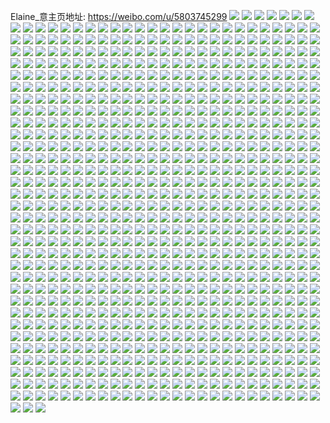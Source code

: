 Elaine_意主页地址: https://weibo.com/u/5803745299 
![](https://wx4.sinaimg.cn/mw2000/006kLVh9ly1h90qal15exj30u0140q8h.jpg) 
![](https://wx4.sinaimg.cn/mw2000/006kLVh9ly1h8zste9079j30u0140wkd.jpg) 
![](https://wx4.sinaimg.cn/mw2000/006kLVh9ly1h8zstet91tj30u0140n31.jpg) 
![](https://wx4.sinaimg.cn/mw2000/006kLVh9ly1h8zsibrg5uj31400u0qcc.jpg) 
![](https://wx4.sinaimg.cn/mw2000/006kLVh9ly1h8zsi9ulerj30u0140tf3.jpg) 
![](https://wx4.sinaimg.cn/mw2000/006kLVh9ly1h8zsid14ehj30u0140qbr.jpg) 
![](https://wx4.sinaimg.cn/mw2000/006kLVh9ly1h8zpblj8xkj32c0340kjl.jpg) 
![](https://wx4.sinaimg.cn/mw2000/006kLVh9ly1h8z0kvk4uij32c0340u0x.jpg) 
![](https://wx4.sinaimg.cn/mw2000/006kLVh9ly1h8yq89q78ej32c0340npe.jpg) 
![](https://wx4.sinaimg.cn/mw2000/006kLVh9ly1h8yq8b17gbj32c03401ky.jpg) 
![](https://wx4.sinaimg.cn/mw2000/006kLVh9ly1h8yq88sbnoj30zo256kbg.jpg) 
![](https://wx4.sinaimg.cn/mw2000/006kLVh9ly1h8yq8bon3yj30zo256qmm.jpg) 
![](https://wx4.sinaimg.cn/mw2000/006kLVh9ly1h8yq8c1d9xj30zo2567ob.jpg) 
![](https://wx4.sinaimg.cn/mw2000/006kLVh9ly1h8yq8cdopnj30zo2561c5.jpg) 
![](https://wx4.sinaimg.cn/mw2000/006kLVh9ly1h8y2dt4jdpj32c0340npd.jpg) 
![](https://wx4.sinaimg.cn/mw2000/006kLVh9ly1h8y2du1pnlj32c0340qv5.jpg) 
![](https://wx4.sinaimg.cn/mw2000/006kLVh9ly1h8xy9xu9esj32c0340hdu.jpg) 
![](https://wx4.sinaimg.cn/mw2000/006kLVh9ly1h8xy9zthyej32c0340kjm.jpg) 
![](https://wx4.sinaimg.cn/mw2000/006kLVh9ly1h8xya17blej32c0340kjm.jpg) 
![](https://wx4.sinaimg.cn/mw2000/006kLVh9ly1h8xya2y123j32c0340e82.jpg) 
![](https://wx4.sinaimg.cn/mw2000/006kLVh9ly1h8xv4dtou7j32c0340qv5.jpg) 
![](https://wx4.sinaimg.cn/mw2000/006kLVh9ly1h8xrrb7daoj32c0340b2b.jpg) 
![](https://wx4.sinaimg.cn/mw2000/006kLVh9ly1h8xnwqcx0dj30u01sxgwb.jpg) 
![](https://wx4.sinaimg.cn/mw2000/006kLVh9ly1h8xncf92q7j30u0140n5n.jpg) 
![](https://wx4.sinaimg.cn/mw2000/006kLVh9ly1h8xncdd3pqj30u0140n5g.jpg) 
![](https://wx4.sinaimg.cn/mw2000/006kLVh9ly1h8xnchum2lj30u0140qb3.jpg) 
![](https://wx4.sinaimg.cn/mw2000/006kLVh9ly1h8xncl8chfj30u0140tf7.jpg) 
![](https://wx4.sinaimg.cn/mw2000/006kLVh9ly1h8xllcycn6j30u014078m.jpg) 
![](https://wx4.sinaimg.cn/mw2000/006kLVh9ly1h8xemubhswj30u014079d.jpg) 
![](https://wx4.sinaimg.cn/mw2000/006kLVh9ly1h8v5w0sxhqj30u0140gqc.jpg) 
![](https://wx4.sinaimg.cn/mw2000/006kLVh9ly1h8uf3l348ij32c0340kjm.jpg) 
![](https://wx4.sinaimg.cn/mw2000/006kLVh9ly1h8u0cnpwarj30u0140wo3.jpg) 
![](https://wx4.sinaimg.cn/mw2000/006kLVh9ly1h8u0coro7aj30u0140n6u.jpg) 
![](https://wx4.sinaimg.cn/mw2000/006kLVh9ly1h8tsmn3a0yj30u0140dl7.jpg) 
![](https://wx4.sinaimg.cn/mw2000/006kLVh9ly1h8tsmme9yjj30u0140798.jpg) 
![](https://wx4.sinaimg.cn/mw2000/006kLVh9ly1h8tm5ziu7bj32c03407wi.jpg) 
![](https://wx4.sinaimg.cn/mw2000/006kLVh9ly1h8tkaz5swhj33402c01ky.jpg) 
![](https://wx4.sinaimg.cn/mw2000/006kLVh9ly1h8tj00hf4ej33402c0kjl.jpg) 
![](https://wx4.sinaimg.cn/mw2000/006kLVh9ly1h8tj01mvihj33402c0b2a.jpg) 
![](https://wx4.sinaimg.cn/mw2000/006kLVh9ly1h8sn52l60gj30u014079q.jpg) 
![](https://wx4.sinaimg.cn/mw2000/006kLVh9ly1h8rx5ltj7yj30u0140n4i.jpg) 
![](https://wx4.sinaimg.cn/mw2000/006kLVh9ly1h8rx5l4gakj30u0140ajk.jpg) 
![](https://wx4.sinaimg.cn/mw2000/006kLVh9ly1h8rx5nd32bj30u0140tfd.jpg) 
![](https://wx4.sinaimg.cn/mw2000/006kLVh9ly1h8q5jr4dz5j31pc0yiu0x.jpg) 
![](https://wx4.sinaimg.cn/mw2000/006kLVh9ly1h8q5jnlzwvj31pc0yi1kx.jpg) 
![](https://wx4.sinaimg.cn/mw2000/006kLVh9ly1h8q3h68jbgj31pc0yi4qp.jpg) 
![](https://wx4.sinaimg.cn/mw2000/006kLVh9ly1h8q3h36edhj31pc0yinpd.jpg) 
![](https://wx4.sinaimg.cn/mw2000/006kLVh9ly1h8pojhmyvnj30u0140do6.jpg) 
![](https://wx4.sinaimg.cn/mw2000/006kLVh9ly1h8poji3uxjj30u0140112.jpg) 
![](https://wx4.sinaimg.cn/mw2000/006kLVh9ly1h8pojimz5ij30u0140ahb.jpg) 
![](https://wx4.sinaimg.cn/mw2000/006kLVh9ly1h8p6c0em5lj30u0140jvt.jpg) 
![](https://wx4.sinaimg.cn/mw2000/006kLVh9ly1h8o0pvbesnj30u01407ae.jpg) 
![](https://wx4.sinaimg.cn/mw2000/006kLVh9ly1h8o0ptta22j30u0140n7b.jpg) 
![](https://wx4.sinaimg.cn/mw2000/006kLVh9ly1h8n767lvybj30u01sx42v.jpg) 
![](https://wx4.sinaimg.cn/mw2000/006kLVh9ly1h8mustn5hfj30u0140aeo.jpg) 
![](https://wx4.sinaimg.cn/mw2000/006kLVh9ly1h8lxha9fwdj30u0140afa.jpg) 
![](https://wx4.sinaimg.cn/mw2000/006kLVh9ly1h8lxh8wjyij30u0140wji.jpg) 
![](https://wx4.sinaimg.cn/mw2000/006kLVh9ly1h8lxhbo5xgj30u0140dla.jpg) 
![](https://wx4.sinaimg.cn/mw2000/006kLVh9ly1h8lxhd33xpj30u0140wjt.jpg) 
![](https://wx4.sinaimg.cn/mw2000/006kLVh9ly1h8lvy46jt2j30u0140ahe.jpg) 
![](https://wx4.sinaimg.cn/mw2000/006kLVh9ly1h8lvyzg0nwj30u01sxtek.jpg) 
![](https://wx4.sinaimg.cn/mw2000/006kLVh9ly1h8lpojjm1xj30u0140q7q.jpg) 
![](https://wx4.sinaimg.cn/mw2000/006kLVh9ly1h8ld9vtgvaj32c0340u0x.jpg) 
![](https://wx4.sinaimg.cn/mw2000/006kLVh9ly1h8ld9wxghhj32c03407wi.jpg) 
![](https://wx4.sinaimg.cn/mw2000/006kLVh9ly1h8laa14l62j32c03401ky.jpg) 
![](https://wx4.sinaimg.cn/mw2000/006kLVh9ly1h8laa2bsfwj32c0340b2a.jpg) 
![](https://wx4.sinaimg.cn/mw2000/006kLVh9ly1h8laa3r2cvj32c03404qq.jpg) 
![](https://wx4.sinaimg.cn/mw2000/006kLVh9ly1h8l9jozpmjj32c03404qq.jpg) 
![](https://wx4.sinaimg.cn/mw2000/006kLVh9ly1h8l23t9ck2j32c0340kjl.jpg) 
![](https://wx4.sinaimg.cn/mw2000/006kLVh9ly1h8kz4eo2uij30u0140jxn.jpg) 
![](https://wx4.sinaimg.cn/mw2000/006kLVh9ly1h8kr6e2lzbj30u01sxtek.jpg) 
![](https://wx4.sinaimg.cn/mw2000/006kLVh9ly1h8kppcqg2wj30u0140k0b.jpg) 
![](https://wx4.sinaimg.cn/mw2000/006kLVh9ly1h8kppc5xdpj30u0140n66.jpg) 
![](https://wx4.sinaimg.cn/mw2000/006kLVh9ly1h8kppd7vtrj30u0140qca.jpg) 
![](https://wx4.sinaimg.cn/mw2000/006kLVh9ly1h8kppdn0fxj30u0140dof.jpg) 
![](https://wx4.sinaimg.cn/mw2000/006kLVh9ly1h8kppe5tgrj30u0140qbb.jpg) 
![](https://wx4.sinaimg.cn/mw2000/006kLVh9ly1h8kppejk6lj30u0140gqg.jpg) 
![](https://wx4.sinaimg.cn/mw2000/006kLVh9ly1h8kk22tnsfj30u0140q7s.jpg) 
![](https://wx4.sinaimg.cn/mw2000/006kLVh9ly1h8kk211f3rj30u01400xq.jpg) 
![](https://wx4.sinaimg.cn/mw2000/006kLVh9ly1h8jte0bwpxj33402c0u0y.jpg) 
![](https://wx4.sinaimg.cn/mw2000/006kLVh9ly1h8iwwez6kvj30f00m83zz.jpg) 
![](https://wx4.sinaimg.cn/mw2000/006kLVh9ly1h8ipyclskbj30u0140qa5.jpg) 
![](https://wx4.sinaimg.cn/mw2000/006kLVh9ly1h8ipyd6tkgj30u0140gr0.jpg) 
![](https://wx4.sinaimg.cn/mw2000/006kLVh9ly1h8ipydowcej30u0140wl3.jpg) 
![](https://wx4.sinaimg.cn/mw2000/006kLVh9ly1h8iohcgkppj30u0140q88.jpg) 
![](https://wx4.sinaimg.cn/mw2000/006kLVh9ly1h8iohcw0zej30u0140dkj.jpg) 
![](https://wx4.sinaimg.cn/mw2000/006kLVh9ly1h8iohdu5l0j30u0140wo5.jpg) 
![](https://wx4.sinaimg.cn/mw2000/006kLVh9ly1h8iohe87j3j30u0140dki.jpg) 
![](https://wx4.sinaimg.cn/mw2000/006kLVh9ly1h8hjlrgmflj30u0140462.jpg) 
![](https://wx4.sinaimg.cn/mw2000/006kLVh9ly1h8hjlqbagfj31400u07b3.jpg) 
![](https://wx4.sinaimg.cn/mw2000/006kLVh9ly1h8hjk8ecp2j30u0140tic.jpg) 
![](https://wx4.sinaimg.cn/mw2000/006kLVh9ly1h8hjk8w6y8j30u0140wni.jpg) 
![](https://wx4.sinaimg.cn/mw2000/006kLVh9ly1h8hjk98p2mj30u014047u.jpg) 
![](https://wx4.sinaimg.cn/mw2000/006kLVh9ly1h8hjk9rm8oj30u0140jx1.jpg) 
![](https://wx4.sinaimg.cn/mw2000/006kLVh9ly1h8hjkadeylj30u0140wmm.jpg) 
![](https://wx4.sinaimg.cn/mw2000/006kLVh9ly1h8hjkastj2j30u0140qaz.jpg) 
![](https://wx4.sinaimg.cn/mw2000/006kLVh9ly1h8hjkb6vbqj30u0140age.jpg) 
![](https://wx4.sinaimg.cn/mw2000/006kLVh9ly1h8h33849xxj30u0140q6t.jpg) 
![](https://wx4.sinaimg.cn/mw2000/006kLVh9ly1h8h334s5j9j30u014043g.jpg) 
![](https://wx4.sinaimg.cn/mw2000/006kLVh9ly1h8gvt4tg9bj32c03407wh.jpg) 
![](https://wx4.sinaimg.cn/mw2000/006kLVh9ly1h8gvgj7o0pj32c03407wi.jpg) 
![](https://wx4.sinaimg.cn/mw2000/006kLVh9ly1h8guexs4ahj32c0340b29.jpg) 
![](https://wx4.sinaimg.cn/mw2000/006kLVh9ly1h8gueyq19uj32c0340x6p.jpg) 
![](https://wx4.sinaimg.cn/mw2000/006kLVh9ly1h8guezmh2kj32c03401ky.jpg) 
![](https://wx4.sinaimg.cn/mw2000/006kLVh9ly1h8guf0ieaxj32c03401ky.jpg) 
![](https://wx4.sinaimg.cn/mw2000/006kLVh9ly1h8gln6dtomj30yi1pcaxs.jpg) 
![](https://wx4.sinaimg.cn/mw2000/006kLVh9ly1h8g4iyo5asj30u0140qdl.jpg) 
![](https://wx4.sinaimg.cn/mw2000/006kLVh9ly1h8g4izx616j30u01407ex.jpg) 
![](https://wx4.sinaimg.cn/mw2000/006kLVh9ly1h8g4ixtmnsj30u0140k0t.jpg) 
![](https://wx4.sinaimg.cn/mw2000/006kLVh9ly1h8g4j38hgmj30u0140ak7.jpg) 
![](https://wx4.sinaimg.cn/mw2000/006kLVh9ly1h8fx1x7fthj30u0141jwh.jpg) 
![](https://wx4.sinaimg.cn/mw2000/006kLVh9ly1h8fx1yz07lj30u014043i.jpg) 
![](https://wx4.sinaimg.cn/mw2000/006kLVh9ly1h8fwet64jej30u01sxq5i.jpg) 
![](https://wx4.sinaimg.cn/mw2000/006kLVh9ly1h8fazj2kcgj32c0340hdu.jpg) 
![](https://wx4.sinaimg.cn/mw2000/006kLVh9ly1h8fazkgc0bj32c0340b2a.jpg) 
![](https://wx4.sinaimg.cn/mw2000/006kLVh9ly1h8fazhqfbuj32c0340npe.jpg) 
![](https://wx4.sinaimg.cn/mw2000/006kLVh9ly1h8cxh9j8emj30u0140k1p.jpg) 
![](https://wx4.sinaimg.cn/mw2000/006kLVh9ly1h8cxh90j15j30u0140n4h.jpg) 
![](https://wx4.sinaimg.cn/mw2000/006kLVh9ly1h8cxha2ajmj30u0140jwy.jpg) 
![](https://wx4.sinaimg.cn/mw2000/006kLVh9ly1h8bph5qlu3j32c0340npe.jpg) 
![](https://wx4.sinaimg.cn/mw2000/006kLVh9ly1h8aib9syrrj30u0140qdk.jpg) 
![](https://wx4.sinaimg.cn/mw2000/006kLVh9ly1h8aiba82f6j30u0140wks.jpg) 
![](https://wx4.sinaimg.cn/mw2000/006kLVh9ly1h8ah3kftirj31ho1zku0x.jpg) 
![](https://wx4.sinaimg.cn/mw2000/006kLVh9ly1h8ah3fu53bj32c0340qv6.jpg) 
![](https://wx4.sinaimg.cn/mw2000/006kLVh9ly1h8ah3m5jngj32c0340npe.jpg) 
![](https://wx4.sinaimg.cn/mw2000/006kLVh9gy1h8aenqf7gqj32c03401kz.jpg) 
![](https://wx4.sinaimg.cn/mw2000/006kLVh9gy1h8aenu6t5gj31ho1zkkjl.jpg) 
![](https://wx4.sinaimg.cn/mw2000/006kLVh9gy1h8aenoga2gj31ho1zkx6p.jpg) 
![](https://wx4.sinaimg.cn/mw2000/006kLVh9ly1h89bjdbragj30u0140q8r.jpg) 
![](https://wx4.sinaimg.cn/mw2000/006kLVh9ly1h89bjdp7jrj30u0140tg2.jpg) 
![](https://wx4.sinaimg.cn/mw2000/006kLVh9ly1h89bjcwtwyj30u0140aih.jpg) 
![](https://wx4.sinaimg.cn/mw2000/006kLVh9ly1h89bviqjb9j30u0140ad7.jpg) 
![](https://wx4.sinaimg.cn/mw2000/006kLVh9ly1h894jkylwvj31410u0474.jpg) 
![](https://wx4.sinaimg.cn/mw2000/006kLVh9ly1h894jgfdt9j31410u0n7b.jpg) 
![](https://wx4.sinaimg.cn/mw2000/006kLVh9ly1h88zk8mcrbj30u0140tcj.jpg) 
![](https://wx4.sinaimg.cn/mw2000/006kLVh9ly1h88zka7ub9j30u0140n1j.jpg) 
![](https://wx4.sinaimg.cn/mw2000/006kLVh9ly1h88fchrelwj30zo2564gh.jpg) 
![](https://wx4.sinaimg.cn/mw2000/006kLVh9ly1h88fchdt51j30zo256arz.jpg) 
![](https://wx4.sinaimg.cn/mw2000/006kLVh9ly1h88fci4i1xj30zo256h3d.jpg) 
![](https://wx4.sinaimg.cn/mw2000/006kLVh9ly1h8885v5fjej30u01407ac.jpg) 
![](https://wx4.sinaimg.cn/mw2000/006kLVh9ly1h885anyu6kj30u0140gr8.jpg) 
![](https://wx4.sinaimg.cn/mw2000/006kLVh9ly1h885akrltxj30u0140q8f.jpg) 
![](https://wx4.sinaimg.cn/mw2000/006kLVh9ly1h874iot2l8j32c0340e82.jpg) 
![](https://wx4.sinaimg.cn/mw2000/006kLVh9ly1h874iqktasj32c0340npe.jpg) 
![](https://wx4.sinaimg.cn/mw2000/006kLVh9ly1h86xrvdhj6j30u0140wqk.jpg) 
![](https://wx4.sinaimg.cn/mw2000/006kLVh9ly1h86xrpf96dj30u014043k.jpg) 
![](https://wx4.sinaimg.cn/mw2000/006kLVh9ly1h86ttux4r5j31400u0gu4.jpg) 
![](https://wx4.sinaimg.cn/mw2000/006kLVh9ly1h86ttwlpdoj31400u0q93.jpg) 
![](https://wx4.sinaimg.cn/mw2000/006kLVh9ly1h86ttszryfj30u0140tei.jpg) 
![](https://wx4.sinaimg.cn/mw2000/006kLVh9ly1h85oagm6mzj30u0140qeg.jpg) 
![](https://wx4.sinaimg.cn/mw2000/006kLVh9ly1h85oaf9qm3j31400u0gt4.jpg) 
![](https://wx4.sinaimg.cn/mw2000/006kLVh9ly1h85oaj0992j30u0140q88.jpg) 
![](https://wx4.sinaimg.cn/mw2000/006kLVh9ly1h84tlry8rsj30u0140n6s.jpg) 
![](https://wx4.sinaimg.cn/mw2000/006kLVh9ly1h84tlqd32mj30u01407c9.jpg) 
![](https://wx4.sinaimg.cn/mw2000/006kLVh9ly1h84rspm73jj30u0140dmo.jpg) 
![](https://wx4.sinaimg.cn/mw2000/006kLVh9ly1h84ju3rioij30u0140aex.jpg) 
![](https://wx4.sinaimg.cn/mw2000/006kLVh9ly1h84ju5tzylj30u0140tdp.jpg) 
![](https://wx4.sinaimg.cn/mw2000/006kLVh9ly1h83qg4b31nj32c03404qq.jpg) 
![](https://wx4.sinaimg.cn/mw2000/006kLVh9ly1h83pji0e7cj32c03401ky.jpg) 
![](https://wx4.sinaimg.cn/mw2000/006kLVh9ly1h83pjftsgwj32c0340x6r.jpg) 
![](https://wx4.sinaimg.cn/mw2000/006kLVh9ly1h83ofkak5uj30u0140wm6.jpg) 
![](https://wx4.sinaimg.cn/mw2000/006kLVh9ly1h83ofjhm22j30u0140n49.jpg) 
![](https://wx4.sinaimg.cn/mw2000/006kLVh9ly1h83ofkq7tkj30u014044e.jpg) 
![](https://wx4.sinaimg.cn/mw2000/006kLVh9ly1h83jfwfzt3j30u014044z.jpg) 
![](https://wx4.sinaimg.cn/mw2000/006kLVh9ly1h83jfws10aj30u0140q8r.jpg) 
![](https://wx4.sinaimg.cn/mw2000/006kLVh9ly1h83jfxo598j30u014010x.jpg) 
![](https://wx4.sinaimg.cn/mw2000/006kLVh9ly1h82fa8urohj30u0140n72.jpg) 
![](https://wx4.sinaimg.cn/mw2000/006kLVh9ly1h82fa8argpj30u0140qco.jpg) 
![](https://wx4.sinaimg.cn/mw2000/006kLVh9ly1h82e07x4ofj30zk1bedlm.jpg) 
![](https://wx4.sinaimg.cn/mw2000/006kLVh9ly1h82e06q1cbj30zk1bewiy.jpg) 
![](https://wx4.sinaimg.cn/mw2000/006kLVh9ly1h82e0d1q9kj32c0340kjm.jpg) 
![](https://wx4.sinaimg.cn/mw2000/006kLVh9ly1h82e0n87z4j32802yo4qr.jpg) 
![](https://wx4.sinaimg.cn/mw2000/006kLVh9ly1h82b4ni2h0j30u0140wn1.jpg) 
![](https://wx4.sinaimg.cn/mw2000/006kLVh9ly1h82b4obpr8j30u0140794.jpg) 
![](https://wx4.sinaimg.cn/mw2000/006kLVh9ly1h81134i6pfj30u01sxn1u.jpg) 
![](https://wx4.sinaimg.cn/mw2000/006kLVh9ly1h80xlh7048j31400u0jv9.jpg) 
![](https://wx4.sinaimg.cn/mw2000/006kLVh9ly1h807hud9wsj30u0140wic.jpg) 
![](https://wx4.sinaimg.cn/mw2000/006kLVh9ly1h807hv0z8dj30u0140k0n.jpg) 
![](https://wx4.sinaimg.cn/mw2000/006kLVh9ly1h807htzimxj30u01407dk.jpg) 
![](https://wx4.sinaimg.cn/mw2000/006kLVh9ly1h807hvj1z5j30u0140gt1.jpg) 
![](https://wx4.sinaimg.cn/mw2000/006kLVh9ly1h802u378xij30u0140dmw.jpg) 
![](https://wx4.sinaimg.cn/mw2000/006kLVh9ly1h801vt2n77j30u0140gx2.jpg) 
![](https://wx4.sinaimg.cn/mw2000/006kLVh9ly1h801vthp6zj30u0140gx9.jpg) 
![](https://wx4.sinaimg.cn/mw2000/006kLVh9ly1h801vtumrnj30u01407fv.jpg) 
![](https://wx4.sinaimg.cn/mw2000/006kLVh9ly1h7z1khz6psj30u0140dp3.jpg) 
![](https://wx4.sinaimg.cn/mw2000/006kLVh9ly1h7z1khadidj30u0140wnj.jpg) 
![](https://wx4.sinaimg.cn/mw2000/006kLVh9ly1h7z1kieurzj30u0140agt.jpg) 
![](https://wx4.sinaimg.cn/mw2000/006kLVh9ly1h7yr7hmo64j30u01407b6.jpg) 
![](https://wx4.sinaimg.cn/mw2000/006kLVh9ly1h7yr7i6af8j31400u0479.jpg) 
![](https://wx4.sinaimg.cn/mw2000/006kLVh9ly1h7xy5ueun4j32c0340u0x.jpg) 
![](https://wx4.sinaimg.cn/mw2000/006kLVh9ly1h7xy5vrwp5j32c0340u0x.jpg) 
![](https://wx4.sinaimg.cn/mw2000/006kLVh9ly1h7xmjhclmvj30u0141q9s.jpg) 
![](https://wx4.sinaimg.cn/mw2000/006kLVh9ly1h7xmjlz1rvj30u0140dl2.jpg) 
![](https://wx4.sinaimg.cn/mw2000/006kLVh9ly1h7wu6533baj30zg1batcu.jpg) 
![](https://wx4.sinaimg.cn/mw2000/006kLVh9ly1h7wsf7noblj30u0140gre.jpg) 
![](https://wx4.sinaimg.cn/mw2000/006kLVh9ly1h7wsf8xum0j30u0140n3t.jpg) 
![](https://wx4.sinaimg.cn/mw2000/006kLVh9ly1h7wsf9k4dpj30u0140n3l.jpg) 
![](https://wx4.sinaimg.cn/mw2000/006kLVh9ly1h7wryzepxuj30u0140443.jpg) 
![](https://wx4.sinaimg.cn/mw2000/006kLVh9ly1h7wrz03nmlj30u0140dmd.jpg) 
![](https://wx4.sinaimg.cn/mw2000/006kLVh9ly1h7wrz0l6osj30u0140n2s.jpg) 
![](https://wx4.sinaimg.cn/mw2000/006kLVh9ly1h7wrz13goqj30u0140teo.jpg) 
![](https://wx4.sinaimg.cn/mw2000/006kLVh9ly1h7wrz1ofl5j30u0140tep.jpg) 
![](https://wx4.sinaimg.cn/mw2000/006kLVh9ly1h7ws1kecfij30u0140jya.jpg) 
![](https://wx4.sinaimg.cn/mw2000/006kLVh9ly1h7ws1jt6ffj30u0140ter.jpg) 
![](https://wx4.sinaimg.cn/mw2000/006kLVh9ly1h7ws1kvenbj30u0140q9g.jpg) 
![](https://wx4.sinaimg.cn/mw2000/006kLVh9ly1h7ws1lc2plj30u0140ahc.jpg) 
![](https://wx4.sinaimg.cn/mw2000/006kLVh9ly1h7wgy1iqduj30u01407fx.jpg) 
![](https://wx4.sinaimg.cn/mw2000/006kLVh9ly1h7wgy2gcfcj30u0140k2p.jpg) 
![](https://wx4.sinaimg.cn/mw2000/006kLVh9ly1h7wgy3jn6sj30u0140drx.jpg) 
![](https://wx4.sinaimg.cn/mw2000/006kLVh9ly1h7wen6sal2j30u0140agn.jpg) 
![](https://wx4.sinaimg.cn/mw2000/006kLVh9ly1h7wen7i7j4j30u0140n4a.jpg) 
![](https://wx4.sinaimg.cn/mw2000/006kLVh9ly1h7vnz7qip4j32c0340hdu.jpg) 
![](https://wx4.sinaimg.cn/mw2000/006kLVh9ly1h7vnz9fwnij32c03407wi.jpg) 
![](https://wx4.sinaimg.cn/mw2000/006kLVh9ly1h7vnz65re4j31ho1zkqv5.jpg) 
![](https://wx4.sinaimg.cn/mw2000/006kLVh9ly1h7vnzdsmylj32c0340b2b.jpg) 
![](https://wx4.sinaimg.cn/mw2000/006kLVh9ly1h7vnzfyixsj32c0340u0y.jpg) 
![](https://wx4.sinaimg.cn/mw2000/006kLVh9ly1h7vnzieajyj31ho1zknpd.jpg) 
![](https://wx4.sinaimg.cn/mw2000/006kLVh9ly1h7vnzjrmm7j32c03407wi.jpg) 
![](https://wx4.sinaimg.cn/mw2000/006kLVh9ly1h7ufdogh7zj30u0140wo7.jpg) 
![](https://wx4.sinaimg.cn/mw2000/006kLVh9ly1h7ufdmayppj30u01407bc.jpg) 
![](https://wx4.sinaimg.cn/mw2000/006kLVh9ly1h7ue26cxt3j30u0140aie.jpg) 
![](https://wx4.sinaimg.cn/mw2000/006kLVh9ly1h7ue26ulumj30u014046u.jpg) 
![](https://wx4.sinaimg.cn/mw2000/006kLVh9ly1h7ue27e66mj30u0140gue.jpg) 
![](https://wx4.sinaimg.cn/mw2000/006kLVh9ly1h7ue25mj2sj30u0140qau.jpg) 
![](https://wx4.sinaimg.cn/mw2000/006kLVh9ly1h7ue27xhf9j30u0140guz.jpg) 
![](https://wx4.sinaimg.cn/mw2000/006kLVh9ly1h7suy8op1ej30u0140djv.jpg) 
![](https://wx4.sinaimg.cn/mw2000/006kLVh9ly1h7qxm47ht4j30zg1batdi.jpg) 
![](https://wx4.sinaimg.cn/mw2000/006kLVh9ly1h7qxm4gc0lj30zg1bawhd.jpg) 
![](https://wx4.sinaimg.cn/mw2000/006kLVh9ly1h7qr3na5fzj30u014010o.jpg) 
![](https://wx4.sinaimg.cn/mw2000/006kLVh9ly1h7qr3k8k18j30u0140grn.jpg) 
![](https://wx4.sinaimg.cn/mw2000/006kLVh9ly1h7qr3phmlnj30u0140qbp.jpg) 
![](https://wx4.sinaimg.cn/mw2000/006kLVh9ly1h7pv8e482dj32c03404qq.jpg) 
![](https://wx4.sinaimg.cn/mw2000/006kLVh9ly1h7pnc7r0f9j30u0141jza.jpg) 
![](https://wx4.sinaimg.cn/mw2000/006kLVh9ly1h7pnc8f4odj30u0141wlh.jpg) 
![](https://wx4.sinaimg.cn/mw2000/006kLVh9ly1h7olt4ktukj30u01417dt.jpg) 
![](https://wx4.sinaimg.cn/mw2000/006kLVh9ly1h7olt6uwvxj30u0140thc.jpg) 
![](https://wx4.sinaimg.cn/mw2000/006kLVh9ly1h7olt1z3fcj30u0140ait.jpg) 
![](https://wx4.sinaimg.cn/mw2000/006kLVh9ly1h7olt9b8koj30u0140k05.jpg) 
![](https://wx4.sinaimg.cn/mw2000/006kLVh9ly1h7oltbcu4uj30u0140dn9.jpg) 
![](https://wx4.sinaimg.cn/mw2000/006kLVh9ly1h7nhruczpaj30u0140wmt.jpg) 
![](https://wx4.sinaimg.cn/mw2000/006kLVh9ly1h7nhrvhazdj30u0140n67.jpg) 
![](https://wx4.sinaimg.cn/mw2000/006kLVh9ly1h7nhrw594tj30u0140tfb.jpg) 
![](https://wx4.sinaimg.cn/mw2000/006kLVh9ly1h7nhrwu2llj30u0140107.jpg) 
![](https://wx4.sinaimg.cn/mw2000/006kLVh9ly1h7nhrxcl2hj30u0140tet.jpg) 
![](https://wx4.sinaimg.cn/mw2000/006kLVh9ly1h7nhry02xrj30u0140qbd.jpg) 
![](https://wx4.sinaimg.cn/mw2000/006kLVh9ly1h7maohxikpj32c0340hdu.jpg) 
![](https://wx4.sinaimg.cn/mw2000/006kLVh9ly1h7m03og7knj30zg1ba0z6.jpg) 
![](https://wx4.sinaimg.cn/mw2000/006kLVh9ly1h7m03paq5gj33402c0x6p.jpg) 
![](https://wx4.sinaimg.cn/mw2000/006kLVh9ly1h7m03qijvfj32c0340u0x.jpg) 
![](https://wx4.sinaimg.cn/mw2000/006kLVh9ly1h7m03rzgccj32c03404qq.jpg) 
![](https://wx4.sinaimg.cn/mw2000/006kLVh9ly1h7l9vubfu9j31ho1zku0x.jpg) 
![](https://wx4.sinaimg.cn/mw2000/006kLVh9ly1h7l9uorg4mj31ho1zknpd.jpg) 
![](https://wx4.sinaimg.cn/mw2000/006kLVh9ly1h7l9vywqf8j31ho1zk1ky.jpg) 
![](https://wx4.sinaimg.cn/mw2000/006kLVh9ly1h7l9w1wtiyj32802yohdu.jpg) 
![](https://wx4.sinaimg.cn/mw2000/006kLVh9ly1h7l1e24q9pj30u0140136.jpg) 
![](https://wx4.sinaimg.cn/mw2000/006kLVh9ly1h7jz7nv3jfj30u01400zf.jpg) 
![](https://wx4.sinaimg.cn/mw2000/006kLVh9ly1h7jz7ndn2mj30u0140wm4.jpg) 
![](https://wx4.sinaimg.cn/mw2000/006kLVh9ly1h7jn8rf837j30u0140tdn.jpg) 
![](https://wx4.sinaimg.cn/mw2000/006kLVh9ly1h7j0hiynk4j30zg1badrn.jpg) 
![](https://wx4.sinaimg.cn/mw2000/006kLVh9ly1h7j0hjc2kfj30zg1batgq.jpg) 
![](https://wx4.sinaimg.cn/mw2000/006kLVh9ly1h7ip1if8ohj30u0140452.jpg) 
![](https://wx4.sinaimg.cn/mw2000/006kLVh9ly1h7ip1hnde1j31400u0afs.jpg) 
![](https://wx4.sinaimg.cn/mw2000/006kLVh9ly1h7iffb4mtlj30u01400x0.jpg) 
![](https://wx4.sinaimg.cn/mw2000/006kLVh9ly1h7hr7u9zwsj31ho1zku0x.jpg) 
![](https://wx4.sinaimg.cn/mw2000/006kLVh9ly1h7hr826vpuj31ho1zknpd.jpg) 
![](https://wx4.sinaimg.cn/mw2000/006kLVh9ly1h7hr84ljw4j33402c07wj.jpg) 
![](https://wx4.sinaimg.cn/mw2000/006kLVh9ly1h7hr86w2eoj32c0340npe.jpg) 
![](https://wx4.sinaimg.cn/mw2000/006kLVh9ly1h7hr8j1wtwj32c03401kz.jpg) 
![](https://wx4.sinaimg.cn/mw2000/006kLVh9ly1h7hr90xq0jj32c0340npf.jpg) 
![](https://wx4.sinaimg.cn/mw2000/006kLVh9ly1h7hr4mi180j33402c04qr.jpg) 
![](https://wx4.sinaimg.cn/mw2000/006kLVh9ly1h7hr4u5h9zj33402c0hdv.jpg) 
![](https://wx4.sinaimg.cn/mw2000/006kLVh9ly1h7hgf38smxj30u0140wm4.jpg) 
![](https://wx4.sinaimg.cn/mw2000/006kLVh9ly1h7hgf0wd0fj30u0140dnf.jpg) 
![](https://wx4.sinaimg.cn/mw2000/006kLVh9ly1h7hgf5cfd2j30u0140118.jpg) 
![](https://wx4.sinaimg.cn/mw2000/006kLVh9ly1h7hgf78l25j31400u0akt.jpg) 
![](https://wx4.sinaimg.cn/mw2000/006kLVh9ly1h7fdmuv5lcj30u014047b.jpg) 
![](https://wx4.sinaimg.cn/mw2000/006kLVh9ly1h7fdmu9ubjj30u01407a6.jpg) 
![](https://wx4.sinaimg.cn/mw2000/006kLVh9ly1h7fdmvx02cj30u0140wjj.jpg) 
![](https://wx4.sinaimg.cn/mw2000/006kLVh9ly1h7e6cmk957j30u0140afx.jpg) 
![](https://wx4.sinaimg.cn/mw2000/006kLVh9ly1h7e6cm5skej30u01400u6.jpg) 
![](https://wx4.sinaimg.cn/mw2000/006kLVh9ly1h7e6cn1eooj30u0140n4c.jpg) 
![](https://wx4.sinaimg.cn/mw2000/006kLVh9ly1h7e6cnowb8j31400u0tgc.jpg) 
![](https://wx4.sinaimg.cn/mw2000/006kLVh9ly1h7e6co541yj30u0140dgx.jpg) 
![](https://wx4.sinaimg.cn/mw2000/006kLVh9ly1h7e6con7edj30u0140djd.jpg) 
![](https://wx4.sinaimg.cn/mw2000/006kLVh9ly1h7e6cp296rj30u014077c.jpg) 
![](https://wx4.sinaimg.cn/mw2000/006kLVh9ly1h7e07ecz3ej30u0141k1s.jpg) 
![](https://wx4.sinaimg.cn/mw2000/006kLVh9ly1h7e07exoidj30u0140ai1.jpg) 
![](https://wx4.sinaimg.cn/mw2000/006kLVh9ly1h7e07fn6ybj30u014146s.jpg) 
![](https://wx4.sinaimg.cn/mw2000/006kLVh9ly1h7e07g3ea6j30u0141wjz.jpg) 
![](https://wx4.sinaimg.cn/mw2000/006kLVh9ly1h7e07gs89cj30u0140q7d.jpg) 
![](https://wx4.sinaimg.cn/mw2000/006kLVh9ly1h7e07hea6xj30u0140gvm.jpg) 
![](https://wx4.sinaimg.cn/mw2000/006kLVh9ly1h7e07dc2rpj30u0140n1j.jpg) 
![](https://wx4.sinaimg.cn/mw2000/006kLVh9ly1h7dqu5d7qij32c0340hdu.jpg) 
![](https://wx4.sinaimg.cn/mw2000/006kLVh9ly1h7dqu6g01mj32c0340u0x.jpg) 
![](https://wx4.sinaimg.cn/mw2000/006kLVh9ly1h7dqu45zc8j32c0340u0x.jpg) 
![](https://wx4.sinaimg.cn/mw2000/006kLVh9ly1h7d3lyeeucj30u0140th8.jpg) 
![](https://wx4.sinaimg.cn/mw2000/006kLVh9ly1h7d3lzt5eej30u0140n56.jpg) 
![](https://wx4.sinaimg.cn/mw2000/006kLVh9ly1h7d3lxla7rj30u0140wn9.jpg) 
![](https://wx4.sinaimg.cn/mw2000/006kLVh9ly1h7cu1dc3duj30u0140dmo.jpg) 
![](https://wx4.sinaimg.cn/mw2000/006kLVh9ly1h7cu1eia5fj30u0141dk2.jpg) 
![](https://wx4.sinaimg.cn/mw2000/006kLVh9ly1h7cu1fpox6j30u0141gof.jpg) 
![](https://wx4.sinaimg.cn/mw2000/006kLVh9ly1h7bwjad5bdj32c0340hdu.jpg) 
![](https://wx4.sinaimg.cn/mw2000/006kLVh9ly1h7bwjcfjidj30zg1ba43s.jpg) 
![](https://wx4.sinaimg.cn/mw2000/006kLVh9ly1h7bwjdvnnhj30zg1ba7e4.jpg) 
![](https://wx4.sinaimg.cn/mw2000/006kLVh9ly1h7bwjgvol7j32c03401ky.jpg) 
![](https://wx4.sinaimg.cn/mw2000/006kLVh9ly1h7bwj7lk5dj32c0340e82.jpg) 
![](https://wx4.sinaimg.cn/mw2000/006kLVh9ly1h7bwjje5isj30yi1pcwty.jpg) 
![](https://wx4.sinaimg.cn/mw2000/006kLVh9ly1h7asipt288j30u0140tas.jpg) 
![](https://wx4.sinaimg.cn/mw2000/006kLVh9ly1h7asiqa23xj30u0140gnw.jpg) 
![](https://wx4.sinaimg.cn/mw2000/006kLVh9ly1h7asiqn5tpj30u0140grt.jpg) 
![](https://wx4.sinaimg.cn/mw2000/006kLVh9ly1h7asioxa2aj30u01400ue.jpg) 
![](https://wx4.sinaimg.cn/mw2000/006kLVh9ly1h7asir9a7vj30u0140wni.jpg) 
![](https://wx4.sinaimg.cn/mw2000/006kLVh9ly1h7asirtbt4j30u0140n3v.jpg) 
![](https://wx4.sinaimg.cn/mw2000/006kLVh9ly1h79nvs739ij32c03407wj.jpg) 
![](https://wx4.sinaimg.cn/mw2000/006kLVh9ly1h79nvuombqj32c0340npe.jpg) 
![](https://wx4.sinaimg.cn/mw2000/006kLVh9ly1h79czs083ij30u0141mzb.jpg) 
![](https://wx4.sinaimg.cn/mw2000/006kLVh9ly1h79cztjp40j30u014110k.jpg) 
![](https://wx4.sinaimg.cn/mw2000/006kLVh9ly1h787dmpfjsj30u0140wgu.jpg) 
![](https://wx4.sinaimg.cn/mw2000/006kLVh9ly1h787dm1tnzj31400u0agf.jpg) 
![](https://wx4.sinaimg.cn/mw2000/006kLVh9ly1h787do7qwqj30u0140n22.jpg) 
![](https://wx4.sinaimg.cn/mw2000/006kLVh9ly1h787dp0y69j30u0140gqq.jpg) 
![](https://wx4.sinaimg.cn/mw2000/006kLVh9ly1h7736n6dkuj30zg1ban4t.jpg) 
![](https://wx4.sinaimg.cn/mw2000/006kLVh9ly1h7736ngoy1j30zg1bajta.jpg) 
![](https://wx4.sinaimg.cn/mw2000/006kLVh9ly1h7665kwt5qj30u0140gq9.jpg) 
![](https://wx4.sinaimg.cn/mw2000/006kLVh9ly1h7665lh20wj30u0140n7f.jpg) 
![](https://wx4.sinaimg.cn/mw2000/006kLVh9ly1h7665mvxocj30u014040j.jpg) 
![](https://wx4.sinaimg.cn/mw2000/006kLVh9ly1h7665k62xij30u0140471.jpg) 
![](https://wx4.sinaimg.cn/mw2000/006kLVh9ly1h75ts1za78j30u0140dnc.jpg) 
![](https://wx4.sinaimg.cn/mw2000/006kLVh9ly1h75ts2o3uqj30u0140guu.jpg) 
![](https://wx4.sinaimg.cn/mw2000/006kLVh9ly1h75ts1jrr3j30u0140tcd.jpg) 
![](https://wx4.sinaimg.cn/mw2000/006kLVh9ly1h74qqmuyx0j30u0141q8d.jpg) 
![](https://wx4.sinaimg.cn/mw2000/006kLVh9ly1h74qqlciq4j30u01413zm.jpg) 
![](https://wx4.sinaimg.cn/mw2000/006kLVh9ly1h74qqop3a2j30u0141agz.jpg) 
![](https://wx4.sinaimg.cn/mw2000/006kLVh9ly1h73v9cakr1j30u0140420.jpg) 
![](https://wx4.sinaimg.cn/mw2000/006kLVh9ly1h73v9cq6pdj30u014076d.jpg) 
![](https://wx4.sinaimg.cn/mw2000/006kLVh9ly1h73v9d48c4j30u014045c.jpg) 
![](https://wx4.sinaimg.cn/mw2000/006kLVh9ly1h73v9by6f5j30u0140dnu.jpg) 
![](https://wx4.sinaimg.cn/mw2000/006kLVh9ly1h73v9dggmoj30u01400zr.jpg) 
![](https://wx4.sinaimg.cn/mw2000/006kLVh9ly1h73v9ds4z7j30u014045x.jpg) 
![](https://wx4.sinaimg.cn/mw2000/006kLVh9ly1h73v9e5gecj30u0140n54.jpg) 
![](https://wx4.sinaimg.cn/mw2000/006kLVh9ly1h73v9egpc2j30u01407ai.jpg) 
![](https://wx4.sinaimg.cn/mw2000/006kLVh9ly1h73jhx2shmj30u0140gml.jpg) 
![](https://wx4.sinaimg.cn/mw2000/006kLVh9ly1h73jhxq9mrj30u01407a8.jpg) 
![](https://wx4.sinaimg.cn/mw2000/006kLVh9ly1h73jhyde0cj30u0140wgr.jpg) 
![](https://wx4.sinaimg.cn/mw2000/006kLVh9ly1h73bocafcbj32c03404qq.jpg) 
![](https://wx4.sinaimg.cn/mw2000/006kLVh9ly1h72pbsdjnrj30u0140wlm.jpg) 
![](https://wx4.sinaimg.cn/mw2000/006kLVh9ly1h72pbtgpgmj30u0140n0b.jpg) 
![](https://wx4.sinaimg.cn/mw2000/006kLVh9ly1h72pbu1u47j30u01400yx.jpg) 
![](https://wx4.sinaimg.cn/mw2000/006kLVh9ly1h72o1bk4avj30u0140q65.jpg) 
![](https://wx4.sinaimg.cn/mw2000/006kLVh9ly1h72o1bxbwwj30u0140aig.jpg) 
![](https://wx4.sinaimg.cn/mw2000/006kLVh9ly1h72o1ciae4j30u01400yk.jpg) 
![](https://wx4.sinaimg.cn/mw2000/006kLVh9ly1h72o1b14nmj30u0140q8v.jpg) 
![](https://wx4.sinaimg.cn/mw2000/006kLVh9ly1h72o1dc7xwj30u0140jyv.jpg) 
![](https://wx4.sinaimg.cn/mw2000/006kLVh9ly1h71kz90ryhj30u0140qcd.jpg) 
![](https://wx4.sinaimg.cn/mw2000/006kLVh9ly1h71kzayrybj30u014043g.jpg) 
![](https://wx4.sinaimg.cn/mw2000/006kLVh9ly1h71kz5qrhlj30u0140dh6.jpg) 
![](https://wx4.sinaimg.cn/mw2000/006kLVh9ly1h71d00dv01j30u014179q.jpg) 
![](https://wx4.sinaimg.cn/mw2000/006kLVh9ly1h71d01511zj30u0141798.jpg) 
![](https://wx4.sinaimg.cn/mw2000/006kLVh9ly1h704z2g1d9j30u01417b3.jpg) 
![](https://wx4.sinaimg.cn/mw2000/006kLVh9ly1h704z3mnwsj31410u0wia.jpg) 
![](https://wx4.sinaimg.cn/mw2000/006kLVh9ly1h6z9afq0obj32c03407wj.jpg) 
![](https://wx4.sinaimg.cn/mw2000/006kLVh9ly1h6z9acv2luj32c0340b2a.jpg) 
![](https://wx4.sinaimg.cn/mw2000/006kLVh9ly1h6z7l6uowvj30u0140gth.jpg) 
![](https://wx4.sinaimg.cn/mw2000/006kLVh9ly1h6z7l7acnoj30u01407c8.jpg) 
![](https://wx4.sinaimg.cn/mw2000/006kLVh9ly1h6z7l7szfsj30u01400x2.jpg) 
![](https://wx4.sinaimg.cn/mw2000/006kLVh9ly1h6z4fj6gggj30u0141wk9.jpg) 
![](https://wx4.sinaimg.cn/mw2000/006kLVh9ly1h6z4fjxayzj30u0141106.jpg) 
![](https://wx4.sinaimg.cn/mw2000/006kLVh9ly1h6z4fks5osj30u0141tfg.jpg) 
![](https://wx4.sinaimg.cn/mw2000/006kLVh9ly1h6xquceiehj30u0140mzg.jpg) 
![](https://wx4.sinaimg.cn/mw2000/006kLVh9ly1h6xkxsxqpaj30u0140q7q.jpg) 
![](https://wx4.sinaimg.cn/mw2000/006kLVh9ly1h6vmq10v0kj32c0340u0y.jpg) 
![](https://wx4.sinaimg.cn/mw2000/006kLVh9ly1h6vh4x7eksj32c0340qv7.jpg) 
![](https://wx4.sinaimg.cn/mw2000/006kLVh9ly1h6vh4s3mggj32c0340x6p.jpg) 
![](https://wx4.sinaimg.cn/mw2000/006kLVh9ly1h6vg937z6uj31ho1zkwph.jpg) 
![](https://wx4.sinaimg.cn/mw2000/006kLVh9ly1h6vg98feifj31ho1zk1ky.jpg) 
![](https://wx4.sinaimg.cn/mw2000/006kLVh9ly1h6vgaeqfcjj31ho1zktkg.jpg) 
![](https://wx4.sinaimg.cn/mw2000/006kLVh9ly1h6vg7vm7exj32c03404qq.jpg) 
![](https://wx4.sinaimg.cn/mw2000/006kLVh9ly1h6uj6rrb28j30u0140n5p.jpg) 
![](https://wx4.sinaimg.cn/mw2000/006kLVh9gy1h6uhx2edrvj30zo256wug.jpg) 
![](https://wx4.sinaimg.cn/mw2000/006kLVh9gy1h6uhx5e62nj30zo256tpr.jpg) 
![](https://wx4.sinaimg.cn/mw2000/006kLVh9gy1h6uhxawxuej31ho1zke82.jpg) 
![](https://wx4.sinaimg.cn/mw2000/006kLVh9gy1h6uhxgdsxlj31ho1zke82.jpg) 
![](https://wx4.sinaimg.cn/mw2000/006kLVh9gy1h6uhx1gh4cj31ho1zkkjm.jpg) 
![](https://wx4.sinaimg.cn/mw2000/006kLVh9gy1h6uhxkgxsfj31ho1zknpe.jpg) 
![](https://wx4.sinaimg.cn/mw2000/006kLVh9ly1h6tgix8xw2j32c0340u0y.jpg) 
![](https://wx4.sinaimg.cn/mw2000/006kLVh9ly1h6tfwx98g9j30u0140gnz.jpg) 
![](https://wx4.sinaimg.cn/mw2000/006kLVh9ly1h6tfwwlx3vj30u014047b.jpg) 
![](https://wx4.sinaimg.cn/mw2000/006kLVh9ly1h6tfwxt9w9j30u01407c4.jpg) 
![](https://wx4.sinaimg.cn/mw2000/006kLVh9ly1h6r3ned340j30u0140th8.jpg) 
![](https://wx4.sinaimg.cn/mw2000/006kLVh9ly1h6qygcj9tuj30u0140dqq.jpg) 
![](https://wx4.sinaimg.cn/mw2000/006kLVh9ly1h6qygdy7d4j30u014075x.jpg) 
![](https://wx4.sinaimg.cn/mw2000/006kLVh9ly1h6qygich80j30u014013p.jpg) 
![](https://wx4.sinaimg.cn/mw2000/006kLVh9ly1h6qypj61jjj30u0140wfd.jpg) 
![](https://wx4.sinaimg.cn/mw2000/006kLVh9ly1h6q0vusrwwj30zg1baagx.jpg) 
![](https://wx4.sinaimg.cn/mw2000/006kLVh9ly1h6pylg6rvij30u0140n3t.jpg) 
![](https://wx4.sinaimg.cn/mw2000/006kLVh9ly1h6oserkeu5j30u0140gum.jpg) 
![](https://wx4.sinaimg.cn/mw2000/006kLVh9ly1h6oses1anxj30u014047z.jpg) 
![](https://wx4.sinaimg.cn/mw2000/006kLVh9ly1h6osesl6u6j30u0140qbn.jpg) 
![](https://wx4.sinaimg.cn/mw2000/006kLVh9ly1h6mlt0z338j32c0340hdt.jpg) 
![](https://wx4.sinaimg.cn/mw2000/006kLVh9ly1h6lek1vzl1j30zg1bajw1.jpg) 
![](https://wx4.sinaimg.cn/mw2000/006kLVh9ly1h6lek1kd68j30zg1ba0z0.jpg) 
![](https://wx4.sinaimg.cn/mw2000/006kLVh9ly1h6lek26i5ij30zg1bat9z.jpg) 
![](https://wx4.sinaimg.cn/mw2000/006kLVh9ly1h6lcgvkidoj31ho1zknpd.jpg) 
![](https://wx4.sinaimg.cn/mw2000/006kLVh9ly1h6lcgwzeqgj31ho1zkwke.jpg) 
![](https://wx4.sinaimg.cn/mw2000/006kLVh9ly1h6lcgyeul2j31ho1zkgus.jpg) 
![](https://wx4.sinaimg.cn/mw2000/006kLVh9ly1h6lch17pucj32802yo1cq.jpg) 
![](https://wx4.sinaimg.cn/mw2000/006kLVh9ly1h6k7dyy2zkj31ho1zku0x.jpg) 
![](https://wx4.sinaimg.cn/mw2000/006kLVh9ly1h6k7e0uzyzj31ho1zkk0g.jpg) 
![](https://wx4.sinaimg.cn/mw2000/006kLVh9ly1h6k7e2f4buj31ho1zkn53.jpg) 
![](https://wx4.sinaimg.cn/mw2000/006kLVh9ly1h6k7dwr19ej31ho1zku0x.jpg) 
![](https://wx4.sinaimg.cn/mw2000/006kLVh9ly1h6k7e4byycj31ho1zkgva.jpg) 
![](https://wx4.sinaimg.cn/mw2000/006kLVh9ly1h6k62mmi2hj31pc0yiu0x.jpg) 
![](https://wx4.sinaimg.cn/mw2000/006kLVh9ly1h6jq6wbsgaj30u01410vh.jpg) 
![](https://wx4.sinaimg.cn/mw2000/006kLVh9ly1h6j2rpu0r4j30u01sxwjv.jpg) 
![](https://wx4.sinaimg.cn/mw2000/006kLVh9ly1h6j266ff1lj30u0140acs.jpg) 
![](https://wx4.sinaimg.cn/mw2000/006kLVh9ly1h6ipxz5zh3j30u0140wmh.jpg) 
![](https://wx4.sinaimg.cn/mw2000/006kLVh9ly1h6ipxzog8kj30u0140wk1.jpg) 
![](https://wx4.sinaimg.cn/mw2000/006kLVh9ly1h6ipxykxrbj30u0140ahd.jpg) 
![](https://wx4.sinaimg.cn/mw2000/006kLVh9ly1h6hwdbgettj30u0140ael.jpg) 
![](https://wx4.sinaimg.cn/mw2000/006kLVh9ly1h6hwdal2amj30u014075b.jpg) 
![](https://wx4.sinaimg.cn/mw2000/006kLVh9ly1h6gqg3r779j30u0140gp2.jpg) 
![](https://wx4.sinaimg.cn/mw2000/006kLVh9ly1h6gqg4e3iaj30u014047f.jpg) 
![](https://wx4.sinaimg.cn/mw2000/006kLVh9ly1h6gqg30peaj30u0140q6u.jpg) 
![](https://wx4.sinaimg.cn/mw2000/006kLVh9ly1h6gqg4yvofj30u0140goy.jpg) 
![](https://wx4.sinaimg.cn/mw2000/006kLVh9ly1h6gqg5mmhzj30u0140q5p.jpg) 
![](https://wx4.sinaimg.cn/mw2000/006kLVh9ly1h6gqg63vt5j30u01400yd.jpg) 
![](https://wx4.sinaimg.cn/mw2000/006kLVh9ly1h6fls0iopdj30u0140q4m.jpg) 
![](https://wx4.sinaimg.cn/mw2000/006kLVh9ly1h6fls01rtpj30u0140q4o.jpg) 
![](https://wx4.sinaimg.cn/mw2000/006kLVh9ly1h6fls1521lj30u014075u.jpg) 
![](https://wx4.sinaimg.cn/mw2000/006kLVh9ly1h6f84jf8ezj30u0140129.jpg) 
![](https://wx4.sinaimg.cn/mw2000/006kLVh9ly1h6f84lmryxj30u0140gun.jpg) 
![](https://wx4.sinaimg.cn/mw2000/006kLVh9ly1h6f84gsgeaj30u0140tdi.jpg) 
![](https://wx4.sinaimg.cn/mw2000/006kLVh9ly1h6f84o79djj30u0140qbl.jpg) 
![](https://wx4.sinaimg.cn/mw2000/006kLVh9ly1h6efrojs0gj30u0140abz.jpg) 
![](https://wx4.sinaimg.cn/mw2000/006kLVh9ly1h6efro279aj30u0140dqi.jpg) 
![](https://wx4.sinaimg.cn/mw2000/006kLVh9ly1h6efrowwafj30u0140ta9.jpg) 
![](https://wx4.sinaimg.cn/mw2000/006kLVh9ly1h6ddbhu35rj30zo256u0x.jpg) 
![](https://wx4.sinaimg.cn/mw2000/006kLVh9ly1h6aqs7ob67j30u0140qdt.jpg) 
![](https://wx4.sinaimg.cn/mw2000/006kLVh9ly1h6aqs896zkj30u0140403.jpg) 
![](https://wx4.sinaimg.cn/mw2000/006kLVh9ly1h6apwz7l24j30u0140q4y.jpg) 
![](https://wx4.sinaimg.cn/mw2000/006kLVh9ly1h6apwzkvttj30u01407by.jpg) 
![](https://wx4.sinaimg.cn/mw2000/006kLVh9ly1h6apwynuwnj30u0140wmz.jpg) 
![](https://wx4.sinaimg.cn/mw2000/006kLVh9ly1h69qcpfno2j32c0340hdu.jpg) 
![](https://wx4.sinaimg.cn/mw2000/006kLVh9ly1h69qcnr0opj32c0340hdu.jpg) 
![](https://wx4.sinaimg.cn/mw2000/006kLVh9ly1h69qdkk0voj30tu13umz0.jpg) 
![](https://wx4.sinaimg.cn/mw2000/006kLVh9ly1h69qcsjb6lj32c0340kjn.jpg) 
![](https://wx4.sinaimg.cn/mw2000/006kLVh9ly1h69qcu8wc3j32c0340npf.jpg) 
![](https://wx4.sinaimg.cn/mw2000/006kLVh9ly1h69qcvmbsuj32c0340e82.jpg) 
![](https://wx4.sinaimg.cn/mw2000/006kLVh9ly1h69lxq97x2j30u0140wli.jpg) 
![](https://wx4.sinaimg.cn/mw2000/006kLVh9ly1h69lxrfrwaj30u0140wmo.jpg) 
![](https://wx4.sinaimg.cn/mw2000/006kLVh9ly1h69lxyajy0j30u0140q6k.jpg) 
![](https://wx4.sinaimg.cn/mw2000/006kLVh9ly1h69ly0f81aj30u01410u3.jpg) 
![](https://wx4.sinaimg.cn/mw2000/006kLVh9ly1h69ly3fxl2j30u0140t9n.jpg) 
![](https://wx4.sinaimg.cn/mw2000/006kLVh9ly1h69ly85hcvj30u01400xw.jpg) 
![](https://wx4.sinaimg.cn/mw2000/006kLVh9ly1h68o1bwi0mj30u0140q6g.jpg) 
![](https://wx4.sinaimg.cn/mw2000/006kLVh9ly1h68o1fxwv7j30u0140agu.jpg) 
![](https://wx4.sinaimg.cn/mw2000/006kLVh9ly1h68bhu6aggj30u0141n6r.jpg) 
![](https://wx4.sinaimg.cn/mw2000/006kLVh9ly1h68bhrl57ij30u0141myy.jpg) 
![](https://wx4.sinaimg.cn/mw2000/006kLVh9ly1h68bcc5h9xj30u0140tcr.jpg) 
![](https://wx4.sinaimg.cn/mw2000/006kLVh9ly1h66aavc2mxj32c03404qs.jpg) 
![](https://wx4.sinaimg.cn/mw2000/006kLVh9ly1h66aaymdsfj32c0340kjn.jpg) 
![](https://wx4.sinaimg.cn/mw2000/006kLVh9ly1h6602a8haij30u0140ad5.jpg) 
![](https://wx4.sinaimg.cn/mw2000/006kLVh9ly1h660267tdcj30u0140442.jpg) 
![](https://wx4.sinaimg.cn/mw2000/006kLVh9ly1h65zcsl3g2j30u014040p.jpg) 
![](https://wx4.sinaimg.cn/mw2000/006kLVh9ly1h65zcta0ufj30u01407cz.jpg) 
![](https://wx4.sinaimg.cn/mw2000/006kLVh9ly1h65zcu9i4lj30u01407e9.jpg) 
![](https://wx4.sinaimg.cn/mw2000/006kLVh9ly1h65zcs55cij30u0140ab0.jpg) 
![](https://wx4.sinaimg.cn/mw2000/006kLVh9ly1h65zcuwumfj30u0140tbt.jpg) 
![](https://wx4.sinaimg.cn/mw2000/006kLVh9ly1h65zcvetvpj30u0140n54.jpg) 
![](https://wx4.sinaimg.cn/mw2000/006kLVh9ly1h65zcvvtb6j30u0140ab6.jpg) 
![](https://wx4.sinaimg.cn/mw2000/006kLVh9ly1h652x5f1y8j30u01hc7ar.jpg) 
![](https://wx4.sinaimg.cn/mw2000/006kLVh9ly1h64uxh0ulzj30u0140wmz.jpg) 
![](https://wx4.sinaimg.cn/mw2000/006kLVh9ly1h64uxieagjj30u0140n5w.jpg) 
![](https://wx4.sinaimg.cn/mw2000/006kLVh9ly1h64uxkmkovj30u01400wc.jpg) 
![](https://wx4.sinaimg.cn/mw2000/006kLVh9ly1h64uxm60rlj30u0140gq7.jpg) 
![](https://wx4.sinaimg.cn/mw2000/006kLVh9ly1h64uxfec4tj30u0141wjb.jpg) 
![](https://wx4.sinaimg.cn/mw2000/006kLVh9ly1h64sdkxwjhj30u01sx0x2.jpg) 
![](https://wx4.sinaimg.cn/mw2000/006kLVh9ly1h64sdja7inj30u01sx444.jpg) 
![](https://wx4.sinaimg.cn/mw2000/006kLVh9ly1h64olm5n41j30u0140dh7.jpg) 
![](https://wx4.sinaimg.cn/mw2000/006kLVh9ly1h63nosic30j31400u0gop.jpg) 
![](https://wx4.sinaimg.cn/mw2000/006kLVh9ly1h63m1b4ssdj30u0140ajb.jpg) 
![](https://wx4.sinaimg.cn/mw2000/006kLVh9ly1h63m1aqeefj30u014075t.jpg) 
![](https://wx4.sinaimg.cn/mw2000/006kLVh9ly1h62uyacw27j30u0140jxx.jpg) 
![](https://wx4.sinaimg.cn/mw2000/006kLVh9ly1h62uyawx35j30u0140wgb.jpg) 
![](https://wx4.sinaimg.cn/mw2000/006kLVh9ly1h62uybe6dmj30u0140mza.jpg) 
![](https://wx4.sinaimg.cn/mw2000/006kLVh9ly1h62uybslznj30u0140tb6.jpg) 
![](https://wx4.sinaimg.cn/mw2000/006kLVh9ly1h62uyc9an0j30u01407bp.jpg) 
![](https://wx4.sinaimg.cn/mw2000/006kLVh9ly1h62uycoj6aj30u014041d.jpg) 
![](https://wx4.sinaimg.cn/mw2000/006kLVh9ly1h62r8u6lkpj30u014042b.jpg) 
![](https://wx4.sinaimg.cn/mw2000/006kLVh9ly1h625lhmopoj32c0340hdt.jpg) 
![](https://wx4.sinaimg.cn/mw2000/006kLVh9ly1h625lij7fvj32c0340npd.jpg) 
![](https://wx4.sinaimg.cn/mw2000/006kLVh9ly1h61rhzjq5yj32c03407wi.jpg) 
![](https://wx4.sinaimg.cn/mw2000/006kLVh9ly1h61qq4bijoj30u0140jse.jpg) 
![](https://wx4.sinaimg.cn/mw2000/006kLVh9ly1h61qq1k5pnj30u0140ac8.jpg) 
![](https://wx4.sinaimg.cn/mw2000/006kLVh9ly1h61qq6krlij30u0140q75.jpg) 
![](https://wx4.sinaimg.cn/mw2000/006kLVh9ly1h61qq8z73qj30u0140tcz.jpg) 
![](https://wx4.sinaimg.cn/mw2000/006kLVh9ly1h61qqi1w8nj30u0140n4e.jpg) 
![](https://wx4.sinaimg.cn/mw2000/006kLVh9ly1h61qo9eav5j30u0140wm3.jpg) 
![](https://wx4.sinaimg.cn/mw2000/006kLVh9ly1h61qoa9slej30u0140juw.jpg) 
![](https://wx4.sinaimg.cn/mw2000/006kLVh9ly1h61qobksvjj30u014077u.jpg) 
![](https://wx4.sinaimg.cn/mw2000/006kLVh9ly1h61qo8k3oaj30u0140ad0.jpg) 
![](https://wx4.sinaimg.cn/mw2000/006kLVh9ly1h61qocjgjoj30u0140dnf.jpg) 
![](https://wx4.sinaimg.cn/mw2000/006kLVh9ly1h61mi9flxoj30u01400va.jpg) 
![](https://wx4.sinaimg.cn/mw2000/006kLVh9ly1h61mia9ftlj30u0140tea.jpg) 
![](https://wx4.sinaimg.cn/mw2000/006kLVh9ly1h61mib26utj30u01400x8.jpg) 
![](https://wx4.sinaimg.cn/mw2000/006kLVh9ly1h61mibrjq6j30u0140qcy.jpg) 
![](https://wx4.sinaimg.cn/mw2000/006kLVh9ly1h61micdcbtj30u0140473.jpg) 
![](https://wx4.sinaimg.cn/mw2000/006kLVh9ly1h60iuoz36rj32c0340qv5.jpg) 
![](https://wx4.sinaimg.cn/mw2000/006kLVh9ly1h60iuq7e1wj32c03401ky.jpg) 
![](https://wx4.sinaimg.cn/mw2000/006kLVh9ly1h60ek2oyluj30zg1bagoz.jpg) 
![](https://wx4.sinaimg.cn/mw2000/006kLVh9ly1h60ek321m2j30zk1be77r.jpg) 
![](https://wx4.sinaimg.cn/mw2000/006kLVh9ly1h60ek3rrg5j30zk1beal6.jpg) 
![](https://wx4.sinaimg.cn/mw2000/006kLVh9ly1h6079owg2kj33402c0x6p.jpg) 
![](https://wx4.sinaimg.cn/mw2000/006kLVh9ly1h6079q5jjhj32c0340x6p.jpg) 
![](https://wx4.sinaimg.cn/mw2000/006kLVh9ly1h6079qrwm5j30zk1beq55.jpg) 
![](https://wx4.sinaimg.cn/mw2000/006kLVh9ly1h6079r5a3ej30zg1bawog.jpg) 
![](https://wx4.sinaimg.cn/mw2000/006kLVh9ly1h5zcdwg5d6j32c03404qs.jpg) 
![](https://wx4.sinaimg.cn/mw2000/006kLVh9ly1h5zcdyoqxpj32c0340hdu.jpg) 
![](https://wx4.sinaimg.cn/mw2000/006kLVh9ly1h5zc2f84etj32802yo1kx.jpg) 
![](https://wx4.sinaimg.cn/mw2000/006kLVh9ly1h5zc2kyramj32802yoqmc.jpg) 
![](https://wx4.sinaimg.cn/mw2000/006kLVh9ly1h5z2utbcoij30u0140whu.jpg) 
![](https://wx4.sinaimg.cn/mw2000/006kLVh9ly1h5z2uubyd8j30u014048c.jpg) 
![](https://wx4.sinaimg.cn/mw2000/006kLVh9ly1h5z2uvcfvdj30u0140n70.jpg) 
![](https://wx4.sinaimg.cn/mw2000/006kLVh9ly1h5z2us5hrkj30u0140451.jpg) 
![](https://wx4.sinaimg.cn/mw2000/006kLVh9ly1h5z2uwojhsj30u0141gvy.jpg) 
![](https://wx4.sinaimg.cn/mw2000/006kLVh9ly1h5z2uxgio8j30u0141dl3.jpg) 
![](https://wx4.sinaimg.cn/mw2000/006kLVh9ly1h5z2uycqbpj30u0141wjz.jpg) 
![](https://wx4.sinaimg.cn/mw2000/006kLVh9ly1h5yvo42lfej30u01sxdmn.jpg) 
![](https://wx4.sinaimg.cn/mw2000/006kLVh9ly1h5yvo3l6lbj30u01sxtd6.jpg) 
![](https://wx4.sinaimg.cn/mw2000/006kLVh9ly1h5y8xbww9lj31ho1zku0x.jpg) 
![](https://wx4.sinaimg.cn/mw2000/006kLVh9ly1h5y8xeo4ibj31ho1zk4am.jpg) 
![](https://wx4.sinaimg.cn/mw2000/006kLVh9ly1h5y8xgvobqj31ho1zku0x.jpg) 
![](https://wx4.sinaimg.cn/mw2000/006kLVh9ly1h5y8x92fg4j31ho1zkk6h.jpg) 
![](https://wx4.sinaimg.cn/mw2000/006kLVh9ly1h5x0k4sitbj30u014047h.jpg) 
![](https://wx4.sinaimg.cn/mw2000/006kLVh9ly1h5x0k5b9xgj30u0140q9e.jpg) 
![](https://wx4.sinaimg.cn/mw2000/006kLVh9ly1h5ukfauk2xj30u0140grt.jpg) 
![](https://wx4.sinaimg.cn/mw2000/006kLVh9ly1h5ukfblkvwj30u0140wme.jpg) 
![](https://wx4.sinaimg.cn/mw2000/006kLVh9ly1h5ukfc9nsaj30u0140qb3.jpg) 
![](https://wx4.sinaimg.cn/mw2000/006kLVh9ly1h5ukfctx9aj30u0140agu.jpg) 
![](https://wx4.sinaimg.cn/mw2000/006kLVh9ly1h5ukfa29dij30u0140tgi.jpg) 
![](https://wx4.sinaimg.cn/mw2000/006kLVh9ly1h5ukfdlk75j30u01400zp.jpg) 
![](https://wx4.sinaimg.cn/mw2000/006kLVh9ly1h5ukfe7839j30u0140tee.jpg) 
![](https://wx4.sinaimg.cn/mw2000/006kLVh9ly1h5ukff0eedj31400u0aik.jpg) 
![](https://wx4.sinaimg.cn/mw2000/006kLVh9ly1h5uh0hhjugj31400u0dpg.jpg) 
![](https://wx4.sinaimg.cn/mw2000/006kLVh9ly1h5uh0h09s5j30u01407d8.jpg) 
![](https://wx4.sinaimg.cn/mw2000/006kLVh9ly1h5uh0htwnaj30u0140do1.jpg) 
![](https://wx4.sinaimg.cn/mw2000/006kLVh9ly1h5uh0i6phhj30u0140476.jpg) 
![](https://wx4.sinaimg.cn/mw2000/006kLVh9ly1h5uh0iog1hj30u014046p.jpg) 
![](https://wx4.sinaimg.cn/mw2000/006kLVh9ly1h5uh0j0ezrj30u0140wmq.jpg) 
![](https://wx4.sinaimg.cn/mw2000/006kLVh9ly1h5uh0jhxyzj31400u0qbf.jpg) 
![](https://wx4.sinaimg.cn/mw2000/006kLVh9ly1h5uh0kjuk0j31400u0wlv.jpg) 
![](https://wx4.sinaimg.cn/mw2000/006kLVh9ly1h5uh0kvpxwj30u0140gtx.jpg) 
![](https://wx4.sinaimg.cn/mw2000/006kLVh9ly1h5uh0l84guj30u0140gtj.jpg) 
![](https://wx4.sinaimg.cn/mw2000/006kLVh9ly1h5uefy82xpj30u01417an.jpg) 
![](https://wx4.sinaimg.cn/mw2000/006kLVh9ly1h5uefzw1u0j30u014013z.jpg) 
![](https://wx4.sinaimg.cn/mw2000/006kLVh9ly1h5ueg0ql5jj30u0140af5.jpg) 
![](https://wx4.sinaimg.cn/mw2000/006kLVh9ly1h5uefwob7nj30u0140q9i.jpg) 
![](https://wx4.sinaimg.cn/mw2000/006kLVh9ly1h5tnanh4cvj30u0140dkg.jpg) 
![](https://wx4.sinaimg.cn/mw2000/006kLVh9ly1h5tmce78czj32c0340kjm.jpg) 
![](https://wx4.sinaimg.cn/mw2000/006kLVh9ly1h5tmcfk6rmj31ho1zkx6p.jpg) 
![](https://wx4.sinaimg.cn/mw2000/006kLVh9ly1h5tmcgmgqvj31ho1zk1ky.jpg) 
![](https://wx4.sinaimg.cn/mw2000/006kLVh9ly1h5tmchtmn6j31ho1zk1ky.jpg) 
![](https://wx4.sinaimg.cn/mw2000/006kLVh9ly1h5tmccrxxqj32c03404qr.jpg) 
![](https://wx4.sinaimg.cn/mw2000/006kLVh9ly1h5tmciwgp7j32c0340x6q.jpg) 
![](https://wx4.sinaimg.cn/mw2000/006kLVh9ly1h5tmckx8l5j32c0340qv6.jpg) 
![](https://wx4.sinaimg.cn/mw2000/006kLVh9ly1h5tmcmfs2uj32c0340b2b.jpg) 
![](https://wx4.sinaimg.cn/mw2000/006kLVh9ly1h5tjfwquzqj31ho1zk4qq.jpg) 
![](https://wx4.sinaimg.cn/mw2000/006kLVh9ly1h5tjft30nkj31ho1zk4qq.jpg) 
![](https://wx4.sinaimg.cn/mw2000/006kLVh9ly1h5tjfx58bzj30u0140wiv.jpg) 
![](https://wx4.sinaimg.cn/mw2000/006kLVh9ly1h5tezv05fsj30u0140gsc.jpg) 
![](https://wx4.sinaimg.cn/mw2000/006kLVh9ly1h5tezulvq6j30u0140n6n.jpg) 
![](https://wx4.sinaimg.cn/mw2000/006kLVh9ly1h5sbszqz04j30u0141jvf.jpg) 
![](https://wx4.sinaimg.cn/mw2000/006kLVh9ly1h5qyqkm9slj30u0140dn6.jpg) 
![](https://wx4.sinaimg.cn/mw2000/006kLVh9ly1h5qyql1cxej30u0140ah1.jpg) 
![](https://wx4.sinaimg.cn/mw2000/006kLVh9ly1h5qyqjz20yj30u0140qav.jpg) 
![](https://wx4.sinaimg.cn/mw2000/006kLVh9ly1h5q4my5ehwj31ho1zku0x.jpg) 
![](https://wx4.sinaimg.cn/mw2000/006kLVh9ly1h5q4mzaabaj31ho1zkqv5.jpg) 
![](https://wx4.sinaimg.cn/mw2000/006kLVh9ly1h5q4n0ocs4j31ho1zkx6p.jpg) 
![](https://wx4.sinaimg.cn/mw2000/006kLVh9ly1h5q4n2dk43j31ho1zkkjl.jpg) 
![](https://wx4.sinaimg.cn/mw2000/006kLVh9ly1h5q4mvtqudj32c0340x6p.jpg) 
![](https://wx4.sinaimg.cn/mw2000/006kLVh9ly1h5q4n3nkoaj32c0340x6p.jpg) 
![](https://wx4.sinaimg.cn/mw2000/006kLVh9ly1h5q4n525woj33402c0qv6.jpg) 
![](https://wx4.sinaimg.cn/mw2000/006kLVh9ly1h5q4n6mx8vj32c0340kjm.jpg) 
![](https://wx4.sinaimg.cn/mw2000/006kLVh9ly1h5q4n7scyuj32c0340x6p.jpg) 
![](https://wx4.sinaimg.cn/mw2000/006kLVh9ly1h5q4n9877ej32c0340e82.jpg) 
![](https://wx4.sinaimg.cn/mw2000/006kLVh9ly1h5q2xttq8vj30u0140qe4.jpg) 
![](https://wx4.sinaimg.cn/mw2000/006kLVh9ly1h5q2xuc13pj30u0140gye.jpg) 
![](https://wx4.sinaimg.cn/mw2000/006kLVh9ly1h5q2xun7lnj30u0140ai4.jpg) 
![](https://wx4.sinaimg.cn/mw2000/006kLVh9ly1h5oqltsnhgj30u0141tin.jpg) 
![](https://wx4.sinaimg.cn/mw2000/006kLVh9ly1h5oqlv3408j30u0141qbl.jpg) 
![](https://wx4.sinaimg.cn/mw2000/006kLVh9ly1h5oqlsuszvj30u0141aia.jpg) 
![](https://wx4.sinaimg.cn/mw2000/006kLVh9ly1h5oqlw0e9xj30u0140wiq.jpg) 
![](https://wx4.sinaimg.cn/mw2000/006kLVh9ly1h5midkmxqqj30u0140gwm.jpg) 
![](https://wx4.sinaimg.cn/mw2000/006kLVh9ly1h5midlafwfj30u0140dmi.jpg) 
![](https://wx4.sinaimg.cn/mw2000/006kLVh9ly1h5mhhpddb0j30u0140n59.jpg) 
![](https://wx4.sinaimg.cn/mw2000/006kLVh9ly1h5mhhprcb8j30u0140do8.jpg) 
![](https://wx4.sinaimg.cn/mw2000/006kLVh9ly1h5mhhq62a7j30u0140456.jpg) 
![](https://wx4.sinaimg.cn/mw2000/006kLVh9ly1h5mhhqnabsj30u0140aij.jpg) 
![](https://wx4.sinaimg.cn/mw2000/006kLVh9ly1h5mhhr0dmgj30u01400z5.jpg) 
![](https://wx4.sinaimg.cn/mw2000/006kLVh9ly1h5mhhrddlcj31400u0111.jpg) 
![](https://wx4.sinaimg.cn/mw2000/006kLVh9ly1h5l93t7pdkj32c03404qs.jpg) 
![](https://wx4.sinaimg.cn/mw2000/006kLVh9ly1h5l93r40msj32c03407wi.jpg) 
![](https://wx4.sinaimg.cn/mw2000/006kLVh9ly1h5k6ujr4srj30u01sx78s.jpg) 
![](https://wx4.sinaimg.cn/mw2000/006kLVh9ly1h5juhz4utyj30u01sxtcn.jpg) 
![](https://wx4.sinaimg.cn/mw2000/006kLVh9ly1h5juhyqtiij30u01sxae1.jpg) 
![](https://wx4.sinaimg.cn/mw2000/006kLVh9ly1h5j822jnwsj32c0340u0x.jpg) 
![](https://wx4.sinaimg.cn/mw2000/006kLVh9ly1h5j824n1x1j32c0340u0x.jpg) 
![](https://wx4.sinaimg.cn/mw2000/006kLVh9gy1h5i1n25v3rj32c0340kjm.jpg) 
![](https://wx4.sinaimg.cn/mw2000/006kLVh9gy1h5i1n4cdcsj32c0340npe.jpg) 
![](https://wx4.sinaimg.cn/mw2000/006kLVh9gy1h5i1mz5zzbj32c0340qv6.jpg) 
![](https://wx4.sinaimg.cn/mw2000/006kLVh9ly1h5guhvirz6j30u0140dmj.jpg) 
![](https://wx4.sinaimg.cn/mw2000/006kLVh9ly1h5fqp7uqvbj33402c0u0y.jpg) 
![](https://wx4.sinaimg.cn/mw2000/006kLVh9ly1h5ei1pv5iej30u01407df.jpg) 
![](https://wx4.sinaimg.cn/mw2000/006kLVh9ly1h5ei1r54vlj30u0140117.jpg) 
![](https://wx4.sinaimg.cn/mw2000/006kLVh9ly1h5ei1sbiycj30u0140qbi.jpg) 
![](https://wx4.sinaimg.cn/mw2000/006kLVh9ly1h5ei1td9thj30u0140tf8.jpg) 
![](https://wx4.sinaimg.cn/mw2000/006kLVh9ly1h5ei1u8bwhj30u0140dlz.jpg) 
![](https://wx4.sinaimg.cn/mw2000/006kLVh9ly1h5ei1w9xiwj30u0140qca.jpg) 
![](https://wx4.sinaimg.cn/mw2000/006kLVh9ly1h5ei1xf3zcj30u0140gsh.jpg) 
![](https://wx4.sinaimg.cn/mw2000/006kLVh9ly1h5ei1yenvnj30u014044a.jpg) 
![](https://wx4.sinaimg.cn/mw2000/006kLVh9ly1h5egjtopsej30u0140qc6.jpg) 
![](https://wx4.sinaimg.cn/mw2000/006kLVh9ly1h5egju0r7gj30u0140wmj.jpg) 
![](https://wx4.sinaimg.cn/mw2000/006kLVh9ly1h5dbemc74gj32c0340b2a.jpg) 
![](https://wx4.sinaimg.cn/mw2000/006kLVh9ly1h5dbeks0usj33402c0npf.jpg) 
![](https://wx4.sinaimg.cn/mw2000/006kLVh9ly1h5d7tq4wszj31400u0wju.jpg) 
![](https://wx4.sinaimg.cn/mw2000/006kLVh9ly1h5d7tr4pdzj30u014010b.jpg) 
![](https://wx4.sinaimg.cn/mw2000/006kLVh9ly1h5d7tryqywj30u0140qc6.jpg) 
![](https://wx4.sinaimg.cn/mw2000/006kLVh9ly1h5d7tsfw58j30u01407cj.jpg) 
![](https://wx4.sinaimg.cn/mw2000/006kLVh9ly1h5d7tswggdj31400u0107.jpg) 
![](https://wx4.sinaimg.cn/mw2000/006kLVh9ly1h5d7tpok49j30u0140465.jpg) 
![](https://wx4.sinaimg.cn/mw2000/006kLVh9ly1h5d7ttadlej30u0140wlg.jpg) 
![](https://wx4.sinaimg.cn/mw2000/006kLVh9ly1h5d7ttvpcgj30u0140wlv.jpg) 
![](https://wx4.sinaimg.cn/mw2000/006kLVh9ly1h5d7tuv3xwj30u0140dni.jpg) 
![](https://wx4.sinaimg.cn/mw2000/006kLVh9ly1h5d7tvht3ej30u0140doo.jpg) 
![](https://wx4.sinaimg.cn/mw2000/006kLVh9ly1h5d7tw4i81j30u0140do8.jpg) 
![](https://wx4.sinaimg.cn/mw2000/006kLVh9ly1h5d7twsy6vj30u0140ajs.jpg) 
![](https://wx4.sinaimg.cn/mw2000/006kLVh9ly1h5d15293wmj30u01407by.jpg) 
![](https://wx4.sinaimg.cn/mw2000/006kLVh9ly1h5c9ss1yb2j30u0140q9q.jpg) 
![](https://wx4.sinaimg.cn/mw2000/006kLVh9ly1h5c9ssjyr5j30u0140n3i.jpg) 
![](https://wx4.sinaimg.cn/mw2000/006kLVh9ly1h5c9sswq12j30u0140tg0.jpg) 
![](https://wx4.sinaimg.cn/mw2000/006kLVh9ly1h5c9srhpywj30u0140wns.jpg) 
![](https://wx4.sinaimg.cn/mw2000/006kLVh9ly1h5c9stexd1j30u0140td8.jpg) 
![](https://wx4.sinaimg.cn/mw2000/006kLVh9ly1h5c9stt58xj30u0140jvr.jpg) 
![](https://wx4.sinaimg.cn/mw2000/006kLVh9ly1h5c1yrdsolj30u0140n3i.jpg) 
![](https://wx4.sinaimg.cn/mw2000/006kLVh9ly1h5c1ysnsw7j30u0140n2m.jpg) 
![](https://wx4.sinaimg.cn/mw2000/006kLVh9ly1h5c1ynjsdpj30u0140n3n.jpg) 
![](https://wx4.sinaimg.cn/mw2000/006kLVh9ly1h5c1ytsd39j30u0140dls.jpg) 
![](https://wx4.sinaimg.cn/mw2000/006kLVh9ly1h5c1yv60eyj30u0140wlj.jpg) 
![](https://wx4.sinaimg.cn/mw2000/006kLVh9ly1h5c1ywzh31j30u014043d.jpg) 
![](https://wx4.sinaimg.cn/mw2000/006kLVh9ly1h5b223l7cej32c0340kjn.jpg) 
![](https://wx4.sinaimg.cn/mw2000/006kLVh9ly1h5b220nydhj32c0340e82.jpg) 
![](https://wx4.sinaimg.cn/mw2000/006kLVh9ly1h59n8ur77sj30u0141tjo.jpg) 
![](https://wx4.sinaimg.cn/mw2000/006kLVh9ly1h59n8tsb4jj30u0140q7z.jpg) 
![](https://wx4.sinaimg.cn/mw2000/006kLVh9ly1h58id8o6o2j30u0141gr8.jpg) 
![](https://wx4.sinaimg.cn/mw2000/006kLVh9ly1h58id95k7zj30u01410yp.jpg) 
![](https://wx4.sinaimg.cn/mw2000/006kLVh9ly1h57mdehswtj30u0140tj5.jpg) 
![](https://wx4.sinaimg.cn/mw2000/006kLVh9ly1h57mdf3pxtj30u014079g.jpg) 
![](https://wx4.sinaimg.cn/mw2000/006kLVh9ly1h575o1oxarj30u0140afw.jpg) 
![](https://wx4.sinaimg.cn/mw2000/006kLVh9ly1h575o2axz7j30u0140dm2.jpg) 
![](https://wx4.sinaimg.cn/mw2000/006kLVh9ly1h575o10mrgj30u0140wj8.jpg) 
![](https://wx4.sinaimg.cn/mw2000/006kLVh9ly1h56bq1lq5wj30u0140n3b.jpg) 
![](https://wx4.sinaimg.cn/mw2000/006kLVh9ly1h56bq3s0gbj30u0140jz8.jpg) 
![](https://wx4.sinaimg.cn/mw2000/006kLVh9ly1h55c6z07mxj32c0340npe.jpg) 
![](https://wx4.sinaimg.cn/mw2000/006kLVh9ly1h55bwjoyb1j32c03404qr.jpg) 
![](https://wx4.sinaimg.cn/mw2000/006kLVh9ly1h55bwlm8r2j32c0340u0y.jpg) 
![](https://wx4.sinaimg.cn/mw2000/006kLVh9ly1h55bwocxavj32c0340x6q.jpg) 
![](https://wx4.sinaimg.cn/mw2000/006kLVh9ly1h552jptdckj32c0340npe.jpg) 
![](https://wx4.sinaimg.cn/mw2000/006kLVh9ly1h54x2h82lnj32c03404qq.jpg) 
![](https://wx4.sinaimg.cn/mw2000/006kLVh9ly1h545uu14vkj30u01407ap.jpg) 
![](https://wx4.sinaimg.cn/mw2000/006kLVh9ly1h545uudaglj30u0140grw.jpg) 
![](https://wx4.sinaimg.cn/mw2000/006kLVh9ly1h545uuo7nfj30u0140gtm.jpg) 
![](https://wx4.sinaimg.cn/mw2000/006kLVh9ly1h545utqb5dj30u0140dmx.jpg) 
![](https://wx4.sinaimg.cn/mw2000/006kLVh9ly1h545uv05tjj30u0140gq3.jpg) 
![](https://wx4.sinaimg.cn/mw2000/006kLVh9ly1h53y3124o2j30u0140wmo.jpg) 
![](https://wx4.sinaimg.cn/mw2000/006kLVh9ly1h53y31vndsj30u0140qad.jpg) 
![](https://wx4.sinaimg.cn/mw2000/006kLVh9ly1h53y328jh3j31400u0k1q.jpg) 
![](https://wx4.sinaimg.cn/mw2000/006kLVh9ly1h53y30q3l3j30u01400x2.jpg) 
![](https://wx4.sinaimg.cn/mw2000/006kLVh9ly1h53y44ki1xj30u0140dkn.jpg) 
![](https://wx4.sinaimg.cn/mw2000/006kLVh9ly1h53pvrebe3j32c03404qq.jpg) 
![](https://wx4.sinaimg.cn/mw2000/006kLVh9ly1h535o2e81yj32c0340hdu.jpg) 
![](https://wx4.sinaimg.cn/mw2000/006kLVh9ly1h535f99ssmj32c03404qr.jpg) 
![](https://wx4.sinaimg.cn/mw2000/006kLVh9ly1h535f663v1j32c03401kz.jpg) 
![](https://wx4.sinaimg.cn/mw2000/006kLVh9ly1h535fbj81cj33402c0qv6.jpg) 
![](https://wx4.sinaimg.cn/mw2000/006kLVh9ly1h535fe4jboj33402c07wj.jpg) 
![](https://wx4.sinaimg.cn/mw2000/006kLVh9ly1h535fgi62rj32c0340e82.jpg) 
![](https://wx4.sinaimg.cn/mw2000/006kLVh9ly1h535fvwlh4j32c0340qv5.jpg) 
![](https://wx4.sinaimg.cn/mw2000/006kLVh9ly1h532bmblmqj30u0140jwj.jpg) 
![](https://wx4.sinaimg.cn/mw2000/006kLVh9ly1h532bmqk1lj30u014079p.jpg) 
![](https://wx4.sinaimg.cn/mw2000/006kLVh9ly1h532bna0ptj30u014047s.jpg) 
![](https://wx4.sinaimg.cn/mw2000/006kLVh9ly1h532bnuvsqj30u0140jzm.jpg) 
![](https://wx4.sinaimg.cn/mw2000/006kLVh9ly1h51qd57iqtj30u014042y.jpg) 
![](https://wx4.sinaimg.cn/mw2000/006kLVh9ly1h51qd607cij30u0140jvt.jpg) 
![](https://wx4.sinaimg.cn/mw2000/006kLVh9ly1h51nctyjmsj30u0140jwe.jpg) 
![](https://wx4.sinaimg.cn/mw2000/006kLVh9ly1h51ncup78mj30u0140gqb.jpg) 
![](https://wx4.sinaimg.cn/mw2000/006kLVh9ly1h51kewmhvsj30u0140gsx.jpg) 
![](https://wx4.sinaimg.cn/mw2000/006kLVh9ly1h51kevxpxnj30u0140q89.jpg) 
![](https://wx4.sinaimg.cn/mw2000/006kLVh9ly1h51kexgrbsj30u0140dm0.jpg) 
![](https://wx4.sinaimg.cn/mw2000/006kLVh9ly1h51djnx2guj30u0140djy.jpg) 
![](https://wx4.sinaimg.cn/mw2000/006kLVh9ly1h51djoh9gwj30u0140djt.jpg) 
![](https://wx4.sinaimg.cn/mw2000/006kLVh9ly1h51d8sfsuuj30u0140k03.jpg) 
![](https://wx4.sinaimg.cn/mw2000/006kLVh9ly1h50sli2t3cj32c0340kjm.jpg) 
![](https://wx4.sinaimg.cn/mw2000/006kLVh9ly1h50slf8vvuj31ho1zk7wi.jpg) 
![](https://wx4.sinaimg.cn/mw2000/006kLVh9ly1h50slr13olj32c0340u0z.jpg) 
![](https://wx4.sinaimg.cn/mw2000/006kLVh9ly1h50slwl4j8j31ho1zk7wi.jpg) 
![](https://wx4.sinaimg.cn/mw2000/006kLVh9ly1h50mn62ursj31400u07d3.jpg) 
![](https://wx4.sinaimg.cn/mw2000/006kLVh9ly1h50mn6kf3tj30u0140ais.jpg) 
![](https://wx4.sinaimg.cn/mw2000/006kLVh9ly1h50lr2h968j30u0141dkr.jpg) 
![](https://wx4.sinaimg.cn/mw2000/006kLVh9ly1h50lr1xl53j30u014179a.jpg) 
![](https://wx4.sinaimg.cn/mw2000/006kLVh9ly1h50lr2wswij30u0141n0f.jpg) 
![](https://wx4.sinaimg.cn/mw2000/006kLVh9ly1h4zlnmr2ilj30u0140n3h.jpg) 
![](https://wx4.sinaimg.cn/mw2000/006kLVh9ly1h4zlnn4dsoj30u0140wla.jpg) 
![](https://wx4.sinaimg.cn/mw2000/006kLVh9ly1h4zlnngfxyj30u01407bd.jpg) 
![](https://wx4.sinaimg.cn/mw2000/006kLVh9ly1h4zlnnxd35j31400u0qbj.jpg) 
![](https://wx4.sinaimg.cn/mw2000/006kLVh9ly1h4zlno96fyj31400u0dkb.jpg) 
![](https://wx4.sinaimg.cn/mw2000/006kLVh9ly1h4zlnm9oq3j30u0140n2t.jpg) 
![](https://wx4.sinaimg.cn/mw2000/006kLVh9ly1h4x80y1abcj32c0340npd.jpg) 
![](https://wx4.sinaimg.cn/mw2000/006kLVh9ly1h4x2wt8tfdj32c0340qv5.jpg) 
![](https://wx4.sinaimg.cn/mw2000/006kLVh9ly1h4x1h0eh3dj30u0140n72.jpg) 
![](https://wx4.sinaimg.cn/mw2000/006kLVh9ly1h4x1h0yeonj30u0140tj3.jpg) 
![](https://wx4.sinaimg.cn/mw2000/006kLVh9ly1h4x1h1dtx0j30u0140grz.jpg) 
![](https://wx4.sinaimg.cn/mw2000/006kLVh9ly1h4wxymakooj32c0340qv5.jpg) 
![](https://wx4.sinaimg.cn/mw2000/006kLVh9ly1h4w8rbnju9j32c0340qv5.jpg) 
![](https://wx4.sinaimg.cn/mw2000/006kLVh9ly1h4w1dfi33dj30zo256b29.jpg) 
![](https://wx4.sinaimg.cn/mw2000/006kLVh9ly1h4vyebh5tnj30yi1pc1kx.jpg) 
![](https://wx4.sinaimg.cn/mw2000/006kLVh9ly1h4vpkai9rbj31400u0wml.jpg) 
![](https://wx4.sinaimg.cn/mw2000/006kLVh9ly1h4vpk9l89dj30u0140tg4.jpg) 
![](https://wx4.sinaimg.cn/mw2000/006kLVh9ly1h4vpkb4aphj31400u0tff.jpg) 
![](https://wx4.sinaimg.cn/mw2000/006kLVh9ly1h4vpljka1tj30u0140agk.jpg) 
![](https://wx4.sinaimg.cn/mw2000/006kLVh9ly1h4vlfr5e7bj30u0140aew.jpg) 
![](https://wx4.sinaimg.cn/mw2000/006kLVh9ly1h4uzgsvceqj32c0340qv7.jpg) 
![](https://wx4.sinaimg.cn/mw2000/006kLVh9ly1h4uzgq1jlmj32c0340kjm.jpg) 
![](https://wx4.sinaimg.cn/mw2000/006kLVh9ly1h4uzguml5ej32c0340hdu.jpg) 
![](https://wx4.sinaimg.cn/mw2000/006kLVh9ly1h4uxxu5lw7j31400u0gtp.jpg) 
![](https://wx4.sinaimg.cn/mw2000/006kLVh9ly1h4ttx81h3tj30u0140n5a.jpg) 
![](https://wx4.sinaimg.cn/mw2000/006kLVh9ly1h4so2acfolj32c0340b2a.jpg) 
![](https://wx4.sinaimg.cn/mw2000/006kLVh9ly1h4q571xw9sj30u01sxtfl.jpg) 
![](https://wx4.sinaimg.cn/mw2000/006kLVh9ly1h4q4qp32moj30u014011h.jpg) 
![](https://wx4.sinaimg.cn/mw2000/006kLVh9ly1h4q4qpv1l8j30u0140qb1.jpg) 
![](https://wx4.sinaimg.cn/mw2000/006kLVh9ly1h4q4qobxl2j30u0140tev.jpg) 
![](https://wx4.sinaimg.cn/mw2000/006kLVh9ly1h4q4qqbqvoj30u01407aq.jpg) 
![](https://wx4.sinaimg.cn/mw2000/006kLVh9ly1h4p1naac5vj32802you0y.jpg) 
![](https://wx4.sinaimg.cn/mw2000/006kLVh9ly1h4p1n7dwojj32c03404qr.jpg) 
![](https://wx4.sinaimg.cn/mw2000/006kLVh9ly1h4p1nct6e1j32c0340npe.jpg) 
![](https://wx4.sinaimg.cn/mw2000/006kLVh9ly1h4o1e2rclgj32c0340e82.jpg) 
![](https://wx4.sinaimg.cn/mw2000/006kLVh9ly1h4nzcxzoulj30u0140afy.jpg) 
![](https://wx4.sinaimg.cn/mw2000/006kLVh9ly1h4nzcwrlmpj30u0140goz.jpg) 
![](https://wx4.sinaimg.cn/mw2000/006kLVh9ly1h4nzczub10j30u01400y1.jpg) 
![](https://wx4.sinaimg.cn/mw2000/006kLVh9ly1h4nzd1q144j30u0140q7n.jpg) 
![](https://wx4.sinaimg.cn/mw2000/006kLVh9ly1h4nzd39meij30u014079d.jpg) 
![](https://wx4.sinaimg.cn/mw2000/006kLVh9ly1h4nzd825hej30u014044c.jpg) 
![](https://wx4.sinaimg.cn/mw2000/006kLVh9ly1h4nzdd1z4xj30u0140n1z.jpg) 
![](https://wx4.sinaimg.cn/mw2000/006kLVh9ly1h4nzdeyhlxj30u0140q86.jpg) 
![](https://wx4.sinaimg.cn/mw2000/006kLVh9ly1h4nzdfzbpij30u0140jvl.jpg) 
![](https://wx4.sinaimg.cn/mw2000/006kLVh9ly1h4ny0m1urqj30zo2564jh.jpg) 
![](https://wx4.sinaimg.cn/mw2000/006kLVh9ly1h4nn7dsj0yj30u0140jwg.jpg) 
![](https://wx4.sinaimg.cn/mw2000/006kLVh9ly1h4nn7ej3kfj30u0140wjn.jpg) 
![](https://wx4.sinaimg.cn/mw2000/006kLVh9ly1h4nn7cmxx0j30u01410wq.jpg) 
![](https://wx4.sinaimg.cn/mw2000/006kLVh9ly1h4mnqqdo4rj30u0140gs4.jpg) 
![](https://wx4.sinaimg.cn/mw2000/006kLVh9ly1h4mnqpgi55j30u0140jxn.jpg) 
![](https://wx4.sinaimg.cn/mw2000/006kLVh9ly1h4mhxp47gxj30u0140dl6.jpg) 
![](https://wx4.sinaimg.cn/mw2000/006kLVh9ly1h4lobbz5qjj32c0340kjn.jpg) 
![](https://wx4.sinaimg.cn/mw2000/006kLVh9ly1h4lcup2odkj30u0140k1r.jpg) 
![](https://wx4.sinaimg.cn/mw2000/006kLVh9ly1h4lcuppuxxj30u0140aii.jpg) 
![](https://wx4.sinaimg.cn/mw2000/006kLVh9ly1h4l6ru4pdcj30u0140n1l.jpg) 
![](https://wx4.sinaimg.cn/mw2000/006kLVh9ly1h4kln4zht9j32c0340kjm.jpg) 
![](https://wx4.sinaimg.cn/mw2000/006kLVh9ly1h4k6y4linrj30u0140ti5.jpg) 
![](https://wx4.sinaimg.cn/mw2000/006kLVh9ly1h4k6y53pulj30u0140gpn.jpg) 
![](https://wx4.sinaimg.cn/mw2000/006kLVh9ly1h4jid8zj22j31jk2erayg.jpg) 
![](https://wx4.sinaimg.cn/mw2000/006kLVh9ly1h4jcw953wuj30u0140dq3.jpg) 
![](https://wx4.sinaimg.cn/mw2000/006kLVh9ly1h4jcw9lkdnj30u0140gvq.jpg) 
![](https://wx4.sinaimg.cn/mw2000/006kLVh9ly1h4jcw8gblgj30u0140guy.jpg) 
![](https://wx4.sinaimg.cn/mw2000/006kLVh9ly1h4ivas0dmyj30u0140jx2.jpg) 
![](https://wx4.sinaimg.cn/mw2000/006kLVh9ly1h4i81bms13j30u0140wl9.jpg) 
![](https://wx4.sinaimg.cn/mw2000/006kLVh9ly1h4hyk4fjrlj30zo256qnj.jpg) 
![](https://wx4.sinaimg.cn/mw2000/006kLVh9ly1h4hufgow8ij32c03404qr.jpg) 
![](https://wx4.sinaimg.cn/mw2000/006kLVh9ly1h4h4pco904j32c0340x6q.jpg) 
![](https://wx4.sinaimg.cn/mw2000/006kLVh9ly1h4h4pb1a1nj32c0340u0y.jpg) 
![](https://wx4.sinaimg.cn/mw2000/006kLVh9ly1h4h247btxrj32c0340hdv.jpg) 
![](https://wx4.sinaimg.cn/mw2000/006kLVh9ly1h4gswrj7e8j30u014079x.jpg) 
![](https://wx4.sinaimg.cn/mw2000/006kLVh9ly1h4gswqyt6zj30u0140dm0.jpg) 
![](https://wx4.sinaimg.cn/mw2000/006kLVh9ly1h4gsws2bqhj30u0140n55.jpg) 
![](https://wx4.sinaimg.cn/mw2000/006kLVh9ly1h4gswskf1ij30u014045o.jpg) 
![](https://wx4.sinaimg.cn/mw2000/006kLVh9ly1h4gswtc0srj30u0140thd.jpg) 
![](https://wx4.sinaimg.cn/mw2000/006kLVh9ly1h4gswtvjfwj30u014046i.jpg) 
![](https://wx4.sinaimg.cn/mw2000/006kLVh9ly1h4gnaxn6a9j30u0140gvu.jpg) 
![](https://wx4.sinaimg.cn/mw2000/006kLVh9ly1h4fx0tvyj8j31400u0qcj.jpg) 
![](https://wx4.sinaimg.cn/mw2000/006kLVh9ly1h4fx0tc72hj30u01407a9.jpg) 
![](https://wx4.sinaimg.cn/mw2000/006kLVh9ly1h4fx0ufcmlj30u0140wkj.jpg) 
![](https://wx4.sinaimg.cn/mw2000/006kLVh9ly1h4fkhjgqw1j30u0140aew.jpg) 
![](https://wx4.sinaimg.cn/mw2000/006kLVh9ly1h4fkhie440j30u0140q78.jpg) 
![](https://wx4.sinaimg.cn/mw2000/006kLVh9ly1h4fkhk5ob5j30u0140n1z.jpg) 
![](https://wx4.sinaimg.cn/mw2000/006kLVh9ly1h4etsinbu3j31ho1zkqv5.jpg) 
![](https://wx4.sinaimg.cn/mw2000/006kLVh9ly1h4etslpbkqj31ho1zknpd.jpg) 
![](https://wx4.sinaimg.cn/mw2000/006kLVh9ly1h4etsov7jhj31ho1zk1ky.jpg) 
![](https://wx4.sinaimg.cn/mw2000/006kLVh9ly1h4etsqmy25j32c0340u0y.jpg) 
![](https://wx4.sinaimg.cn/mw2000/006kLVh9ly1h4etsssjtej32c0340hdu.jpg) 
![](https://wx4.sinaimg.cn/mw2000/006kLVh9ly1h4etsuq5n0j32c03401kz.jpg) 
![](https://wx4.sinaimg.cn/mw2000/006kLVh9ly1h4etsxdjzkj32c0340u0y.jpg) 
![](https://wx4.sinaimg.cn/mw2000/006kLVh9ly1h4ets8wzf7j32c0340e82.jpg) 
![](https://wx4.sinaimg.cn/mw2000/006kLVh9ly1h4etszddgzj32c0340x6q.jpg) 
![](https://wx4.sinaimg.cn/mw2000/006kLVh9ly1h4ett1bef1j32c03407wi.jpg) 
![](https://wx4.sinaimg.cn/mw2000/006kLVh9ly1h4ett32csyj32c0340x6p.jpg) 
![](https://wx4.sinaimg.cn/mw2000/006kLVh9ly1h4etq73by3j30zo2567py.jpg) 
![](https://wx4.sinaimg.cn/mw2000/006kLVh9ly1h4djqpz8u3j30u014013u.jpg) 
![](https://wx4.sinaimg.cn/mw2000/006kLVh9ly1h4djqrfu1fj30u014049w.jpg) 
![](https://wx4.sinaimg.cn/mw2000/006kLVh9ly1h4djqsksd4j30u0140wuk.jpg) 
![](https://wx4.sinaimg.cn/mw2000/006kLVh9ly1h4degksswmj30u01sxae8.jpg) 
![](https://wx4.sinaimg.cn/mw2000/006kLVh9ly1h4degjkxvsj30u01400yg.jpg) 
![](https://wx4.sinaimg.cn/mw2000/006kLVh9ly1h4d96a61udj30u0140104.jpg) 
![](https://wx4.sinaimg.cn/mw2000/006kLVh9ly1h4d968jmhcj30u0140wkj.jpg) 
